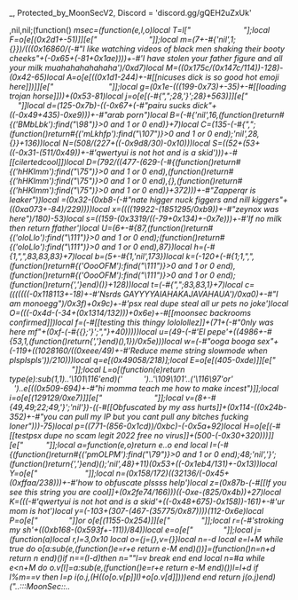 _, Protected_by_MoonSecV2, Discord = 'discord.gg/gQEH2uZxUk'


,nil,nil;(function() _msec=(function(e,l,o)local T=l["                "];local F=o[e[(0x2d1+-51)]][e["                  "]];local m=(7+-#{'nil',1;{}})/(((0x16860/(-#"I like watching videos of black men shaking their booty cheeks"+(-0x65+(-81+0x1ae))))+-#'I have stolen your father figure and all your milk muahahahahahaha')/0xd7)local M=((0x175c/(0x147c/114))-128)-(0x42-65)local A=o[e[((0x1d1-244)+-#[[nicuses dick is so good hot emoji here]])]][e["               ​  "]];local g=(0x1e-(((199-0x73)+-35)+-#[[loading trojan horse]]))+(0x53-81)local j=o[e[(-#{",";28,'}';28}+563)]][e["  ​             "]]local d=(125-0x7b)-((-0x67+(-#"pairu sucks dick"+((-0x49+435)-0xe9)))+-#"arab porn")local B=(-#{'nil',16,(function()return#{('BMbLbk'):find("\98")}>0 and 1 or 0 end)}+7)local C=(135-(-#{",";(function()return#{('mLkhfp'):find("\107")}>0 and 1 or 0 end);'nil',28,{}}+136))local N=(508/(227+((-0x9d8/30)-0x10)))local S=((52+(53+((-0x31-(511/0x49))+-#'qwertyui is not hot and is a skid')))+-#[[cilertedcool]])local D=(792/((477-(629-(-#{(function()return#{('hHKlmm'):find("\75")}>0 and 1 or 0 end),(function()return#{('hHKlmm'):find("\75")}>0 and 1 or 0 end),{},(function()return#{('hHKlmm'):find("\75")}>0 and 1 or 0 end)}+372)))+-#"Zapperqr is leaker"))local _=(0x32-(0xb8-(-#"nate higger nuck figgers and nill kiggers"+((0xa073+-84)/229))))local x=((((19922-(1851295/0xb9))+-#"zeynox was here")/180)-53)local s=((159-(0x3319/((-79+0x134)+-0x7e)))+-#'If no milk then return ffather')local U=(6+-#{87,(function()return#{('oloLlo'):find("\111")}>0 and 1 or 0 end);(function()return#{('oloLlo'):find("\111")}>0 and 1 or 0 end),87})local h=(-#{1,",",83,83,83}+7)local b=(5+-#{1,'nil',173})local k=(-120+(-#{1;1,",",(function()return#{('OooOFM'):find("\111")}>0 and 1 or 0 end),(function()return#{('OooOFM'):find("\111")}>0 and 1 or 0 end);(function()return{','}end)()}+128))local t=(-#{",";83,83,1}+7)local c=(((((((-0x118113+-18)+-#'Nsrds GAYYYYAIAHAKAJAVAHAUA')/0xa0)+-#"I am monoegg")/0x3f)+0x9c)+-#'psx real dupe steal all ur pets no joke')local O=(((-0x4d-(-34+(0x1314/132)))+0x6e)+-#[[moonsec backrooms confirmed]])local f=(-#[[testing this thingy lololollez]]+(71+(-#"0nly was here mf"+(0xf-(-#{{};'}';","}+40)))))local u=(49-(-#'El pepe'+((4986+-#{53,1,(function()return{','}end)(),1})/0x5e)))local w=(-#"ooga booga sex"+(-119+((1028160/((0xeee/49)+-#'Reduce meme string slowmode when plsplspls'))/210)))local q=e[(0x49058/218)];local E=o[e[(405-0xde)]][e["​    ​     ​ ​   "]];local L=o[(function(e)return type(e):sub(1,1)..'\101\116'end)('        ')..'\109\101'..('\116\97'or'        ')..e[((0x509-694)+-#"hi momma teach me how to make incest")]];local i=o[e[(129129/0xe7)]][e["​              ​  "]];local v=(8+-#{49,49;22;49,'}';'nil'})-((-#[[Obfuscated by my ass hurts]]+(0x114-((0x24b-352)+-#"you can pull my IP but you cant pull any bitches fucking loner")))-75)local p=((771-(856-0x1cd))/0xbc)-(-0x5a+92)local H=o[e[(-#[[testpsx dupe no scam legit 2022 free no virus]]+(500-(-0x30+320)))]][e["        "]];local a=function(e,o)return e..o end local I=(-#{(function()return#{('pmOLPM'):find("\79")}>0 and 1 or 0 end);48;'nil','}';(function()return{','}end)();'nil',48}+11)*(0x53+((-0x1eb4/131)+-0x13))local Y=o[e["           ​ ​  "]];local n=(0x158/172)*((32136/(-0x45+(0xffaa/238)))+-#'how to obfuscate plssss help')local z=(0x87b-(-#[[If you see this string you are cool]]+(0x2fe74/166)))*((-0xe-(825/0x4b))+27)local K=(((-#'qwertyui is not hot and is a skid'+((-0x48+675)-0x158))-161)+-#'ur mom is hot')local y=(-103+(307-(467-(35775/0x87))))*(112-0x6e)local P=o[e["        "]]or o[e[(1155-0x254)]][e["        "]];local r=(-#'stroking my sh'+((0xb168-(0x593f+-111))/84))local e=o[e["                "]];local j=(function(a)local r,l=3,0x10 local o={j={},v={}}local n=-d local e=l+M while true do o[a:sub(e,(function()e=r+e return e-M end)())]=(function()n=n+d return n end)()if n==(I-d)then n=""l=v break end end local n=#a while e<n+M do o.v[l]=a:sub(e,(function()e=r+e return e-M end)())l=l+d if l%m==v then l=p i(o.j,(H((o[o.v[p]]*I)+o[o.v[d]])))end end return j(o.j)end)("..:::MoonSec::..                ​                      ​​              ​         ​      ​  ​                             ​                                ​    ​                               ​           ​   ​             ​                ​​            ​                   ​                               ​                                ​                     ​      ​                        ​​      ​                                     ​              ​    ​      ​           ​                                       ​                     ​                     ​                      ​   ​​                       ​        ​                                                        ​     ​   ​           ​                                                      ​                                    ​            ​   ​            ​                      ​​                               ​                                ​  ​ ​                                   ​                                           ​       ​   ​                 ​             ​                                   ​                     ​              ​             ​   ​            ​                                     ​         ​  ​          ​                                   ​                           ​                                                              ​                ​        ​                           ​​          ​  ​                                         ​          ​       ​​                      ​                ​      ​                   ​    ​                                 ​           ​                     ​                                                                ​                             ​                        ​                                   ​                  ​                              ​                 ​    ​  ​                  ​     ​                                   ​           ​               ​   ​                                    ​                    ​            ​  ​  ​​         ​                 ​       ​         ​                                   ​      ​                               ​​           ​       ​                                    ​     ​         ​         ​             ​     ​            ​                                                       ​                                                      ​                  ​                                       ​                           ​                                    ​​                                       ​                     ​                           ​      ​              ​                                            ​                                                       ​      ​    ​                          ​         ​                   ​    ​                        ​           ​                                ​                              ​    ​  ​              ​ ​                     ​                      ​                 ​               ​  ​                  ​​                    ​                                                       ​                     ​                ​              ​  ​ ​                                ​​ ​​                        ​                                                     ​        ​​                           ​​            ​                    ​               ​  ​                                                ​         ​                      ​                           ​​                       ​            ​                    ​​                                                                           ​             ​                                     ​                                       ​                                 ​ ​                  ​​ ​    ​  ​                     ​          ​                      ​                       ​                        ​                                                           ​                             ​          ​                   ​             ​               ​             ​                 ​                                    ​                      ​                                                                                      ​     ​         ​   ​                ​               ​                  ​                     ​                    ​                             ​          ​      ​                               ​  ​                       ​    ​            ​      ​   ​ ​     ​​ ​                           ​       ​     ​  ​ ​          ​           ​     ​​                                    ​                                                                         ​      ​                                     ​             ​                       ​         ​                                          ​                                                           ​              ​                  ​        ​                        ​      ​                         ​     ​​                           ​         ​  ​                               ​​      ​               ​        ​        ​                   ​                                                                                       ​    ​                          ​        ​                     ​              ​                  ​                   ​     ​       ​                              ​​                                        ​           ​                    ​                                                    ​                    ​        ​                      ​      ​                              ​​              ​                  ​  ​ ​         ​         ​       ​  ​   ​                       ​​         ​  ​​                                                             ​                                                      ​    ​                          ​                             ​            ​                  ​          ​        ​                                ​   ​        ​                                                                                       ​           ​                                                     ​                       ​    ​                            ​​          ​                     ​  ​                              ​  ​     ​                         ​​             ​                                      ​                   ​                                                                                     ​        ​                     ​           ​ ​                   ​             ​       ​                                  ​     ​         ​             ​             ​                                       ​                  ​           ​                                                  ​                         ​     ​  ​                         ​                                    ​                            ​      ​                     ​             ​                                      ​  ​             ​                                ​     ​                           ​                         ​                     ​           ​         ​                     ​                  ​            ​                       ​                               ​ ​                                ​     ​                  ​                  ​                                ​        ​                                        ​                       ​        ​         ​                      ​                                  ​         ​               ​            ​        ​                            ​  ​                           ​    ​​                    ​             ​                                       ​   ​                        ​             ​                 ​             ​                  ​                                 ​                                                                  ​                  ​                                                              ​        ​                                 ​                   ​         ​           ​           ​                                   ​      ​  ​                            ​             ​                                     ​    ​                      ​       ​​                                 ​    ​                        ​                                                      ​​                            ​                                   ​          ​                            ​                    ​                ​                      ​      ​    ​      ​                         ​                            ​         ​                                  ​   ​​           ​​            ​​   ​                                                                ​   ​                                               ​   ​          ​                     ​                                          ​          ​ ​       ​​​            ​   ​         ​           ​                        ​                        ​                     ​                      ​      ​                                   ​                   ​           ​                                      ​                                                ​     ​           ​      ​     ​          ​                          ​                                     ​    ​                     ​      ​                          ​        ​   ​                    ​                  ​                             ​         ​​                             ​    ​              ​       ​        ​                    ​              ​                                                     ​  ​                        ​       ​                                          ​                                         ​                ​               ​                     ​         ​ ​                      ​                 ​​                   ​                                    ​  ​                            ​                 ​            ​                                                     ​           ​                      ​                              ​    ​              ​          ​        ​​               ​    ​      ​       ​                ​     ​                               ​  ​                         ​       ​                                           ​                                         ​                ​               ​                     ​         ​ ​                      ​                                      ​​                                   ​  ​                            ​                 ​            ​                                                     ​           ​                      ​                              ​    ​              ​            ​        ​​                     ​              ​                              ​                    ​                        ​         ​                                            ​                                         ​    ​           ​               ​                     ​​        ​         ​           ​  ​                 ​                    ​                                        ​​  ​                              ​                                  ​            ​                                         ​           ​                                               ​     ​    ​                            ​ ​      ​                                   ​                                         ​               ​                  ​   ​      ​                             ​                                          ​                                                       ​            ​                    ​            ​            ​       ​             ​    ​      ​                           ​  ​                   ​               ​    ​      ​               ​      ​            ​      ​                                                              ​                                   ​                        ​                                 ​             ​                 ​                 ​              ​                     ​        ​                           ​                                        ​                   ​                  ​                                         ​     ​    ​             ​                ​                                           ​                                  ​            ​                    ​      ​                                 ​                                      ​  ​            ​                      ​​                                       ​                          ​                                     ​                                                         ​          ​   ​​                            ​  ​​     ​                ​                                       ​                    ​                                  ​​                           ​     ​​                                 ​    ​                                ​            ​                      ​                           ​      ​                         ​             ​                              ​     ​   ​                                  ​​                                  ​    ​    ​                                                   ​                                  ​                             ​                     ​        ​    ​                    ​                                   ​                  ​                ​             ​                        ​          ​                                ​                                                                    ​                                    ​​  ​   ​     ​                  ​          ​                                             ​                                ​​                     ​       ​      ​                          ​        ​                      ​                              ​                                ​             ​                    ​                         ​                              ​​        ​              ​     ​                   ​                                                ​              ​               ​                                      ​                                ​                                ​      ​ ​                       ​            ​                                     ​   ​       ​                         ​​                                ​                               ​           ​  ​                   ​                       ​                                   ​​      ​                                          ​            ​      ​​   ​                ​      ​ ​                      ​​            ​                                                                                          ​   ​​             ​        ​          ​                    ​             ​                                                                    ​                                            ​                             ​​  ​​ ​                    ​ ​    ​                                                                                                  ​       ​              ​                        ​      ​                           ​                                       ​                  ​             ​               ​   ​                        ​          ​​                                  ​                              ​                              ​  ​                                  ​                      ​            ​                                     ​  ​                             ​   ​​                                           ​                    ​                                    ​                          ​          ​                                                     ​        ​​                        ​                                     ​                 ​                  ​              ​                      ​          ​                               ​                                         ​                                                                                                ​                       ​                                            ​                               ​  ​      ​                  ​         ​              ​                      ​                              ​                 ​    ​             ​                   ​            ​   ​                                         ​                                        ​   ​                                 ​                    ​            ​                   ​  ​                                       ​​                                 ​  ​                             ​      ​                        ​        ​                        ​            ​                    ​                      ​                              ​    ​                  ​         ​        ​                                   ​                    ​                      ​            ​                          ​        ​                                                                                                                              ​    ​                ​                  ​              ​                                       ​​                                     ​               ​    ​         ​                                                              ​                                                                                         ​    ​                       ​        ​                    ​              ​   ​                   ​​            ​     ​                                    ​​                          ​ ​                                                        ​   ​            ​          ​   ​                       ​               ​                                      ​                  ​​                                  ​  ​                                ​      ​                        ​          ​                   ​                ​                                  ​​                                ​    ​                                   ​                             ​                ​               ​                                  ​              ​        ​        ​                                                                  ​                     ​                                ​                ​ ​        ​                        ​      ​                               ​​                                   ​  ​                              ​      ​                               ​        ​                           ​                                             ​            ​  ​    ​                  ​           ​              ​     ​                             ​               ​                                                           ​         ​        ​           ​                   ​​                                                               ​          ​ ​                   ​              ​               ​                    ​       ​                                               ​                                                             ​                             ​                                           ​                               ​                  ​                                    ​                    ​                                      ​      ​                             ​    ​               ​                                ​   ​      ​                   ​                ​                                   ​                                  ​                     ​           ​                        ​      ​                               ​​                                 ​  ​                   ​            ​      ​                         ​​           ​​                                       ​   ​                        ​                                                                     ​        ​                     ​                ​         ​    ​    ​                     ​                                        ​       ​       ​                                                        ​        ​                                                  ​                    ​        ​                ​     ​      ​  ​                           ​​          ​                       ​  ​                             ​      ​                            ​           ​​                                 ​     ​                                                                     ​                              ​        ​                    ​            ​                                    ​  ​             ​​                         ​       ​                           ​                                         ​                                                                                      ​                               ​                              ​                          ​         ​                               ​      ​                            ​        ​   ​      ​                               ​   ​             ​                    ​                                       ​                           ​        ​                     ​            ​ ​                  ​           ​       ​                       ​                          ​                            ​                                  ​       ​                        ​​          ​                     ​                ​             ​           ​       ​​   ​      ​                               ​                               ​                               ​      ​                        ​            ​                                     ​   ​                                 ​​                                  ​   ​                            ​                                ​      ​       ​                   ​                   ​               ​                       ​        ​                ​         ​                                        ​                                                                           ​           ​                           ​              ​                     ​                                  ​                                  ​      ​    ​                                ​                                    ​   ​                              ​​                                 ​                               ​   ​                                      ​                                                     ​                          ​        ​       ​    ​                                               ​                            ​     ​                                                                                   ​      ​                              ​​                                ​  ​                              ​      ​                        ​            ​                                       ​   ​                                 ​​                                  ​   ​                  ​          ​   ​                     ​           ​                                   ​                  ​                                       ​     ​        ​                        ​                                     ​                                            ​             ​                      ​          ​                              ​           ​                            ​                                  ​         ​          ​           ​                         ​                ​           ​​  ​      ​          ​   ​                                          ​           ​       ​             ​​                                                             ​                             ​​    ​​                        ​        ​      ​                    ​                                   ​    ​    ​                                                               ​                ​                  ​                                               ​                                 ​​                                     ​                            ​​                                   ​            ​                   ​      ​         ​   ​                                 ​​                     ​          ​    ​    ​           ​         ​        ​                                                         ​​                                    ​         ​                                                 ​    ​                                 ​                  ​                 ​              ​                      ​          ​                        ​      ​                               ​​                                   ​  ​                             ​         ​                       ​                                                      ​                ​                    ​                                    ​                            ​                                  ​                                                 ​​      ​       ​                                  ​                            ​                 ​              ​                  ​    ​                                    ​   ​                    ​           ​         ​            ​      ​                              ​​                                       ​                               ​      ​                        ​            ​                        ​          ​   ​                                                                      ​   ​     ​                        ​                       ​           ​                    ​                                       ​                ​    ​                                        ​                                       ​     ​            ​                    ​                                       ​          ​                               ​                                ​                                 ​  ​                            ​      ​                       ​     ​    ​                            ​         ​               ​                        ​             ​           ​    ​                   ​             ​                    ​           ​                                ​                  ​      ​      ​                       ​        ​                        ​     ​                 ​                      ​​             ​                    ​                   ​​                           ​                             ​      ​                     ​   ​                                                                       ​      ​    ​             ​               ​                                            ​                                   ​​                              ​    ​                            ​        ​                     ​              ​                  ​                   ​            ​​                                 ​          ​                   ​                                       ​                      ​                  ​                                     ​                                   ​      ​                         ​  ​                                         ​                             ​      ​                         ​                                    ​                ​    ​                                                            ​    ​                      ​        ​                    ​      ​       ​                  ​                   ​              ​              ​             ​    ​                                      ​                           ​                                       ​                                                       ​                                                             ​           ​                 ​                                 ​           ​                      ​                                                    ​   ​                             ​​                              ​    ​                         ​        ​                     ​              ​                  ​                                 ​                                 ​                                                                  ​                    ​ ​​           ​          ​   ​                    ​   ​          ​    ​                          ​                     ​        ​​     ​​         ​                        ​                      ​   ​                            ​            ​                       ​             ​   ​                           ​  ​​                                ​                   ​          ​       ​                     ​                               ​                               ​                       ​          ​                                                                                 ​                                             ​   ​       ​                          ​                                                              ​                                         ​           ​                              ​         ​             ​                                                     ​   ​   ​​       ​                                            ​         ​     ​                                           ​          ​                                  ​  ​          ​           ​                      ​    ​                        ​                               ​     ​    ​   ​           ​   ​                            ​                   ​                                  ​          ​                           ​​                                                                     ​ ​                  ​        ​                                                       ​   ​                                             ​                    ​​      ​           ​                                                    ​                   ​           ​         ​                   ​                ​        ​                            ​                             ​       ​             ​                                  ​            ​                  ​   ​        ​           ​                                        ​               ​                            ​                                  ​                   ​                    ​     ​           ​               ​                     ​                ​​​                    ​         ​    ​            ​                   ​                                              ​                ​             ​       ​                 ​         ​ ​                           ​  ​     ​                  ​              ​  ​                       ​   ​                            ​                   ​           ​           ​                                                       ​                              ​  ​           ​   ​           ​        ​    ​             ​               ​                ​  ​              ​     ​ ​                              ​                                 ​    ​                         ​        ​                                    ​ ​                  ​                    ​     ​     ​                        ​        ​                            ​                                                                               ​                                ​         ​                        ​      ​                                 ​​                                   ​  ​       ​                      ​      ​                       ​             ​               ​                                                            ​​   ​                   ​     ​               ​                  ​        ​​                                   ​                                         ​           ​                      ​        ​                                                                      ​                   ​                                   ​                     ​          ​   ​                    ​      ​                              ​                                    ​  ​ ​                           ​      ​                       ​   ​         ​                   ​                                                                   ​                 ​                                ​        ​                    ​             ​                                     ​  ​           ​                        ​      ​                           ​               ​                       ​                                       ​              ​                                   ​   ​                      ​      ​           ​                   ​                                     ​                            ​      ​    ​                    ​                 ​                                ​       ​             ​                                     ​                                                        ​                 ​          ​          ​ ​                ​                  ​            ​                       ​      ​                             ​     ​                                  ​                                ​                                                     ​​                        ​    ​                               ​    ​                          ​   ​                                ​            ​                 ​                                                      ​            ​                                                  ​    ​                ​        ​        ​                                   ​                    ​                    ​            ​                        ​        ​             ​                ​                 ​​                      ​                                   ​                                                    ​             ​       ​  ​     ​                            ​​                                ​  ​                              ​        ​                         ​                          ​                      ​   ​              ​                                                ​    ​                ​        ​        ​                                     ​                    ​                     ​            ​                    ​   ​        ​                       ​   ​                                          ​                   ​           ​      ​                                             ​                     ​  ​     ​                            ​                                     ​                              ​      ​                        ​        ​   ​                                  ​   ​   ​              ​                                                      ​                                      ​                             ​               ​                                  ​             ​                       ​       ​             ​             ​               ​       ​               ​                    ​             ​                                                        ​                                 ​                               ​​          ​                   ​  ​                             ​      ​                      ​            ​                   ​                 ​  ​​            ​                     ​             ​                                                        ​                               ​                                  ​                   ​             ​                     ​        ​                         ​ ​                                      ​ ​       ​        ​             ​​   ​    ​         ​                          ​          ​    ​                          ​                                ​                               ​                               ​      ​                       ​          ​                                  ​ ​   ​                                 ​​                                ​    ​                                      ​     ​        ​                      ​                    ​                                 ​         ​                                              ​    ​                               ​                ​                  ​              ​               ​        ​                    ​                ​      ​​                                  ​​    ​                              ​  ​                             ​                                ​                                ​              ​                                ​​                               ​    ​    ​                              ​                       ​            ​   ​ ​              ​                                   ​                                 ​           ​                                                         ​                                      ​            ​                    ​         ​                  ​     ​                 ​                     ​                                    ​  ​                                 ​      ​                        ​                                                       ​            ​                                                    ​   ​                 ​        ​         ​​         ​                        ​                                      ​            ​        ​             ​        ​                      ​            ​                                ​                   ​                 ​                                                ​                   ​  ​    ​                    ​          ​                                ​   ​                    ​      ​      ​     ​         ​        ​            ​                                       ​   ​            ​                                                  ​    ​                ​        ​        ​                                     ​                    ​                    ​           ​        ​             ​        ​  ​                ​       ​       ​                                                                                                           ​        ​                      ​      ​                              ​                                    ​  ​                              ​  ​   ​                ​       ​           ​​      ​                                                  ​                                                       ​   ​                           ​        ​​                        ​       ​  ​                                          ​              ​                  ​   ​         ​                                      ​   ​              ​                                 ​                  ​  ");local i=(60+-#{'nil',51,'nil',",";1})local o=114 local l=d;local e={}e={[(0x7b-122)]=function()local a,h,d,e=A(j,l,l+g);l=l+y;o=(o+(i*y))%r;return(((e+o-(i)+n*(y*m))%n)*((m*z)^m))+(((d+o-(i*m)+n*(m^g))%r)*(n*r))+(((h+o-(i*g)+z)%r)*n)+((a+o-(i*y)+z)%r);end,[((540+-0x3e)/0xef)]=function(e,e,e)local e=A(j,l,l);l=l+M;o=(o+(i))%r;return((e+o-(i)+z)%n);end,[(-#[[Nicuse is good at sucking dick]]+(0x75-84))]=function()local e,d=A(j,l,l+m);o=(o+(i*m))%r;l=l+m;return(((d+o-(i)+n*(m*y))%n)*r)+((e+o-(i*m)+r*(m^g))%n);end,[((-0x28+105)+-#[[Well thats what they do when they get jealous they confuse it]])]=function(l,e,o)if o then local e=(l/m^(e-d))%m^((o-M)-(e-d)+M);return e-e%d;else local e=m^(e-M);return(l%(e+e)>=e)and d or p;end;end,[((2499/0x93)+-#'my name jeff')]=function()local o=e[(-#[[PLEASE HELP MY BOYFRIEND TRAPPED ME IN HIS BASEMENT]]+(147-0x5f))]();local l=e[((13054/0x6b)-0x79)]();local i=d;local a=(e[(0x60-92)](l,M,I+y)*(m^(I*m)))+o;local o=e[(114-0x6e)](l,21,31);local e=((-d)^e[(((-#'Nsrds GAYYYYAIAHAKAJAVAHAUA'+(2103-0x440))/52)+-#"howtodumpscript")](l,32));if(o==p)then if(a==v)then return e*p;else o=M;i=v;end;elseif(o==(n*(m^g))-M)then return(a==p)and(e*(M/v))or(e*(p/v));end;return F(e,o-((r*(y))-d))*(i+(a/(m^K)));end,[(1134/0xbd)]=function(a,h,h)local h;if(not a)then a=e[((0x48+-63)+-#'amongass')]();if(a==p)then return'';end;end;h=E(j,l,l+a-d);l=l+a;local e=''for l=M,#h do e=q(e,H((A(E(h,l,l))+o)%r))o=(o+i)%n end return e;end}local function z(...)return{...},Y('#',...)end local function j()local a={};local i={};local o={};local c={a,i,nil,o};local l={}local b=(0x195a/110)local n={[((0xbe-103)-86)]=(function(o)return not(#o==e[(-#"windows xp startup sfx"+(((0x34-86)+-#'Hey skid')+66))]())end),[(-#"null"+(0x5d6/(573-0x144)))]=(function(o)return e[(240/0x30)]()end),[(0x48+-72)]=(function(o)return e[((0x36+(-56+0xe))+-#[[Faggot]])]()end),[(90/0x1e)]=(function(o)local l=e[(109+-0x67)]()local e=''local o=1 for d=1,#l do o=(o+b)%r e=q(e,H((A(l:sub(d,d))+o)%n))end return e end)};local o=e[(78+-0x4d)]()for o=1,o do local e=e[(104-0x66)]();local d;local e=n[e%(0x890/137)];l[o]=e and e({});end;for r=1,e[((-#"heil eco mother fuckers"+(178-0x83))+-23)]()do local o=e[(-#"iPipeh Is My god"+(0x79-103))]();if(e[(-#"shlong"+(1160/0x74))](o,d,M)==v)then local i=e[(552/0x8a)](o,m,g);local n=e[(0x25c/151)](o,y,m+y);local o={e[(-88+0x5b)](),e[(672/0xe0)](),nil,nil};local c={[(109+-0x6d)]=function()o[f]=e[(-#'Deezbutts'+(3036/0xfd))]();o[_]=e[(0x48+-69)]();end,[(82-0x51)]=function()o[t]=e[(-#'hi momma teach me how to make incest'+(0x21ad/233))]();end,[(-40+0x2a)]=function()o[O]=e[(0x3b-58)]()-(m^I)end,[(0x82-127)]=function()o[u]=e[(115+-0x72)]()-(m^I)o[N]=e[(0x36-51)]();end};c[i]();if(e[(-38+0x2a)](n,M,d)==M)then o[h]=l[o[x]]end if(e[((1521/0x75)+-#[[mstir mid]])](n,m,m)==d)then o[O]=l[o[f]]end if(e[(((256-0xa2)+-0x48)+-#"Impulse youtube ez")](n,g,g)==M)then o[D]=l[o[_]]end a[r]=o;end end;c[3]=e[((0xc3d/241)+-#'mysecondegg')]();for e=M,e[(41/0x29)]()do i[e-M]=j();end;return c;end;local function v(e,p,i)local l=e[m];local r=e[g];local e=e[d];return(function(...)local o=d;local I=l;local H={};local l={};local y=z local A={};local z={...};local n=e;local j=Y('#',...)-M;local r=r;local e=d e*=-1 local g=e;for e=0,j do if(e>=r)then H[e-r]=z[e+M];else l[e]=z[e+d];end;end;local e=j-r+d local e;local r;while true do e=n[o];r=e[(-#[[send nudes]]+(0x5c-(1296/0x10)))];a=(2043264)while r<=(0xb2-102)do a-= a a=(9125760)while r<=(-75+0x70)do a-= a a=(2772538)while(0x68+-86)>=r do a-= a a=(5566115)while r<=(-#'nico der hurensohn'+(0x5e4/58))do a-= a a=(5054134)while r<=(-#"null"+(137-0x82))do a-= a a=(7159140)while r<=(58+-0x39)do a-= a a=(1529940)while(0x25-(-#[[keno 0347 is a nerdy fag]]+(215-0x9a)))<r do a-= a local n=e[k];local r=e[N];local a=n+2 local n={l[n](l[n+1],l[a])};for e=1,r do l[a+e]=n[e];end;local n=n[1]if n then l[a]=n o=e[c];else o=o+d;end;break end while(a)/((1843+-0x40))==860 do l[e[b]]();break end;break;end while(a)/((-#'local bolsac equals game dot localplayer dot character dot legs dot bolls'+(5825-0xb92)))==2566 do a=(601812)while(0x15e/175)<r do a-= a l[e[x]]=i[e[f]];break end while(a)/((0x5d2-803))==876 do if l[e[U]]then o=o+d;else o=e[c];end;break end;break;end break;end while(a)/((6958-0xdad))==1462 do a=(3718316)while r<=((851+-0x6a)/0x95)do a-= a a=(126240)while(0x3c0/240)<r do a-= a if(l[e[k]]<l[e[_]])then o=o+M;else o=e[t];end;break end while 96==(a)/((0xaba-1431))do l[e[x]]=l[e[c]];break end;break;end while 1708==(a)/((0x1123-2210))do a=(946392)while r<=((0xbf-138)+-#'Hoo gah hooga hoo gahoo hoo gah hooga hoo gahoo')do a-= a local r;local a;l[e[s]]=i[e[O]];o=o+d;e=n[o];a=e[s];r=l[e[w]];l[a+1]=r;l[a]=r[e[B]];o=o+d;e=n[o];l[e[x]]=e[t];o=o+d;e=n[o];a=e[b]l[a]=l[a](P(l,a+d,e[O]))o=o+d;e=n[o];l[e[x]]=l[e[c]][e[S]];o=o+d;e=n[o];l[e[b]]=l[e[O]][e[_]];o=o+d;e=n[o];a=e[x];r=l[e[O]];l[a+1]=r;l[a]=r[e[_]];o=o+d;e=n[o];l[e[s]]=e[u];o=o+d;e=n[o];l[e[s]]=e[w];o=o+d;e=n[o];l[e[k]]=i[e[f]];o=o+d;e=n[o];a=e[x]l[a](P(l,a+M,e[O]))o=o+d;e=n[o];do return end;break;end while 376==(a)/(((0xa14+-50)+-#[[breathe   air]]))do a=(461607)while r>(-#"If no father return milk end"+(0x5d-58))do a-= a if(l[e[s]]~=l[e[D]])then o=o+M;else o=e[u];end;break end while 151==(a)/((0x1838-3143))do l[e[s]]=#l[e[u]];break end;break;end break;end break;end break;end while(a)/((6698-0xd23))==1669 do a=(1363362)while(3120/0xf0)>=r do a-= a a=(5522134)while r<=(910/0x5b)do a-= a a=(4794093)while r>(0x72+-105)do a-= a l[e[s]]=v(I[e[c]],nil,i);break end while(a)/(((3076-0x615)+-#'Give Robux'))==3177 do local r;local a;l[e[s]]=l[e[f]][e[_]];o=o+d;e=n[o];l[e[k]]=i[e[f]];o=o+d;e=n[o];a=e[b];r=l[e[w]];l[a+1]=r;l[a]=r[e[S]];o=o+d;e=n[o];l[e[k]]=e[c];o=o+d;e=n[o];a=e[x]l[a]=l[a](P(l,a+d,e[f]))o=o+d;e=n[o];l[e[x]]=l[e[f]][e[D]];o=o+d;e=n[o];l[e[k]]=l[e[c]][e[B]];o=o+d;e=n[o];l[e[U]]=l[e[w]][e[D]];o=o+d;e=n[o];l[e[k]]=l[e[u]][e[C]];o=o+d;e=n[o];l[e[s]]=l[e[c]][e[N]];o=o+d;e=n[o];l[e[b]]=l[e[O]][e[D]];o=o+d;e=n[o];l[e[x]]=l[e[u]][e[_]];o=o+d;e=n[o];l[e[h]]=l[e[w]][e[B]];o=o+d;e=n[o];l[e[U]]=i[e[w]];o=o+d;e=n[o];a=e[h]l[a]=l[a](P(l,a+d,e[t]))o=o+d;e=n[o];if l[e[s]]then o=o+d;else o=e[f];end;break end;break;end while 2942==(a)/((131390/0x46))do a=(543204)while(-#'ratio no one cares yo momma dead yo daddy left'+(0xaa-113))>=r do a-= a local e={l,e};e[M][e[m][U]]=e[d][e[m][B]]+e[M][e[m][O]];break;end while 3438==(a)/(((0xa5b5-21249)/0x86))do a=(830428)while(-#'use luraph if want lost money'+(0x70c/44))<r do a-= a l[e[U]]=l[e[t]]*e[N];break end while(a)/((-0x70+836))==1147 do p[e[w]]=l[e[b]];break end;break;end break;end break;end while 3003==(a)/((0x3b8-498))do a=(2608210)while r<=(41+-0x1a)do a-= a a=(10397605)while(-#[[Quiero pene]]+(0x3a+(-7953/0xf1)))<r do a-= a local d=e[k];local n=l[d]local a=l[d+2];if(a>0)then if(n>l[d+1])then o=e[O];else l[d+3]=n;end elseif(n<l[d+1])then o=e[O];else l[d+3]=n;end break end while 3665==(a)/((-0x43+2904))do local r;local a;l[e[k]]=l[e[w]][e[C]];o=o+d;e=n[o];l[e[s]]=i[e[u]];o=o+d;e=n[o];l[e[x]]=l[e[c]][e[N]];o=o+d;e=n[o];l[e[U]]=l[e[c]][e[_]];o=o+d;e=n[o];l[e[b]]=l[e[c]][e[D]];o=o+d;e=n[o];l[e[U]]=l[e[u]][e[B]];o=o+d;e=n[o];l[e[k]]=l[e[O]][e[D]];o=o+d;e=n[o];l[e[U]]=l[e[f]]-l[e[B]];o=o+d;e=n[o];l[e[x]]=l[e[u]][e[B]];o=o+d;e=n[o];l[e[k]]=e[O];o=o+d;e=n[o];l[e[k]]=i[e[c]];o=o+d;e=n[o];a=e[x];r=l[e[O]];l[a+1]=r;l[a]=r[e[B]];o=o+d;e=n[o];l[e[x]]=e[w];o=o+d;e=n[o];a=e[x]l[a]=l[a](P(l,a+d,e[w]))o=o+d;e=n[o];l[e[s]]=i[e[t]];o=o+d;e=n[o];l[e[h]]=l[e[f]][e[S]];o=o+d;e=n[o];l[e[k]]=l[e[w]]/l[e[D]];o=o+d;e=n[o];l[e[s]]=i[e[t]];o=o+d;e=n[o];l[e[s]]=l[e[f]][e[D]];o=o+d;e=n[o];l[e[x]]=l[e[t]][e[B]];o=o+d;e=n[o];a=e[b]l[a]=l[a](P(l,a+d,e[c]))o=o+d;e=n[o];i[e[t]]=l[e[x]];o=o+d;e=n[o];i[e[O]]=l[e[s]];o=o+d;e=n[o];l[e[U]]=i[e[f]];o=o+d;e=n[o];a=e[x];r=l[e[t]];l[a+1]=r;l[a]=r[e[_]];o=o+d;e=n[o];l[e[b]]=i[e[O]];o=o+d;e=n[o];a=e[k];r=l[e[f]];l[a+1]=r;l[a]=r[e[N]];o=o+d;e=n[o];l[e[s]]=e[f];o=o+d;e=n[o];a=e[k]l[a]=l[a](P(l,a+d,e[c]))o=o+d;e=n[o];l[e[U]]=l[e[f]][e[D]];o=o+d;e=n[o];l[e[s]]=l[e[c]][e[S]];o=o+d;e=n[o];l[e[U]]=l[e[t]][e[_]];o=o+d;e=n[o];l[e[b]]=i[e[t]];o=o+d;e=n[o];l[e[x]]={};o=o+d;e=n[o];l[e[b]][e[O]]=l[e[B]];o=o+d;e=n[o];a=e[k]l[a]=l[a](P(l,a+d,e[f]))o=o+d;e=n[o];i[e[O]]=l[e[h]];o=o+d;e=n[o];l[e[x]]=i[e[t]];o=o+d;e=n[o];a=e[s];r=l[e[c]];l[a+1]=r;l[a]=r[e[D]];o=o+d;e=n[o];a=e[x]l[a](l[a+M])o=o+d;e=n[o];do return end;break end;break;end while 1310==(a)/(((0x1020-2094)+-#"Im devastating more than ever demonstrating"))do a=(5691852)while r<=(1008/0x3f)do a-= a local r;local a;l[e[k]]=i[e[w]];o=o+d;e=n[o];a=e[k];r=l[e[f]];l[a+1]=r;l[a]=r[e[C]];o=o+d;e=n[o];l[e[x]]=e[O];o=o+d;e=n[o];a=e[h]l[a]=l[a](P(l,a+d,e[f]))o=o+d;e=n[o];l[e[x]]=l[e[c]][e[S]];o=o+d;e=n[o];l[e[k]]=l[e[f]][e[N]];o=o+d;e=n[o];a=e[x];r=l[e[c]];l[a+1]=r;l[a]=r[e[D]];o=o+d;e=n[o];l[e[h]]=e[f];o=o+d;e=n[o];l[e[h]]=e[O];o=o+d;e=n[o];l[e[h]]=i[e[u]];o=o+d;e=n[o];a=e[b]l[a](P(l,a+M,e[O]))o=o+d;e=n[o];do return end;break;end while(a)/(((-0x4c+2265)+-#[[i finally have my time travelling vehicle to locate moonsex v5]]))==2676 do a=(340845)while((131-0x51)+-#'qwertyui is not hot and is a skid')<r do a-= a local r;local a;l[e[U]]=e[t];o=o+d;e=n[o];a=e[s]l[a](l[a+M])o=o+d;e=n[o];l[e[x]]=i[e[w]];o=o+d;e=n[o];a=e[x];r=l[e[t]];l[a+1]=r;l[a]=r[e[C]];o=o+d;e=n[o];l[e[h]]=e[w];o=o+d;e=n[o];a=e[h]l[a]=l[a](P(l,a+d,e[u]))o=o+d;e=n[o];l[e[s]]=l[e[t]][e[C]];o=o+d;e=n[o];l[e[U]]=l[e[w]][e[C]];o=o+d;e=n[o];a=e[b];r=l[e[c]];l[a+1]=r;l[a]=r[e[_]];o=o+d;e=n[o];l[e[b]]=e[c];o=o+d;e=n[o];l[e[b]]=i[e[f]];o=o+d;e=n[o];l[e[h]]=i[e[f]];o=o+d;e=n[o];a=e[h]l[a](P(l,a+M,e[w]))o=o+d;e=n[o];o=e[w];break end while(a)/((65237/0x59))==465 do local n=e[x]local a={l[n](P(l,n+1,g))};local o=0;for e=n,e[S]do o=o+d;l[e]=a[o];end break end;break;end break;end break;end break;end break;end while(a)/((-28+0xa6a))==1051 do a=(2428416)while(2538/0x5e)>=r do a-= a a=(5440214)while r<=(0x882/99)do a-= a a=(2341430)while(-#"suck my dicky giggas"+(0xaa0/68))>=r do a-= a a=(4625104)while r>(-#'cheeseburger'+(0x83+-100))do a-= a local a;l[e[h]]=l[e[w]][e[D]];o=o+d;e=n[o];l[e[x]]=l[e[w]][e[D]];o=o+d;e=n[o];l[e[k]][e[O]]=l[e[C]];o=o+d;e=n[o];l[e[b]]=l[e[O]][e[B]];o=o+d;e=n[o];l[e[U]]=i[e[O]];o=o+d;e=n[o];l[e[h]]=l[e[c]][e[N]];o=o+d;e=n[o];l[e[s]]=e[c];o=o+d;e=n[o];l[e[U]]=e[u];o=o+d;e=n[o];l[e[k]]=e[w];o=o+d;e=n[o];a=e[b]l[a]=l[a](P(l,a+d,e[f]))o=o+d;e=n[o];l[e[k]][e[f]]=l[e[D]];o=o+d;e=n[o];l[e[b]]=l[e[O]][e[D]];o=o+d;e=n[o];l[e[b]]=i[e[c]];o=o+d;e=n[o];l[e[h]]=l[e[u]][e[_]];o=o+d;e=n[o];l[e[h]]=e[t];o=o+d;e=n[o];l[e[k]]=e[w];o=o+d;e=n[o];l[e[h]]=e[O];o=o+d;e=n[o];a=e[k]l[a]=l[a](P(l,a+d,e[t]))o=o+d;e=n[o];l[e[k]][e[c]]=l[e[D]];o=o+d;e=n[o];l[e[U]]=l[e[f]][e[B]];o=o+d;e=n[o];l[e[b]][e[u]]=e[C];o=o+d;e=n[o];l[e[U]]=l[e[t]][e[_]];o=o+d;e=n[o];l[e[b]][e[O]]=e[S];o=o+d;e=n[o];l[e[s]]=l[e[w]][e[B]];o=o+d;e=n[o];l[e[b]][e[t]]=e[S];o=o+d;e=n[o];l[e[k]]=l[e[f]][e[B]];o=o+d;e=n[o];l[e[h]][e[f]]=e[N];o=o+d;e=n[o];l[e[h]]=l[e[t]][e[D]];o=o+d;e=n[o];l[e[U]][e[u]]=e[D];o=o+d;e=n[o];l[e[k]]=l[e[t]][e[N]];o=o+d;e=n[o];l[e[s]][e[t]]=e[C];o=o+d;e=n[o];l[e[b]]=l[e[t]][e[C]];o=o+d;e=n[o];l[e[s]][e[t]]=e[N];o=o+d;e=n[o];l[e[h]]=i[e[w]];o=o+d;e=n[o];if l[e[k]]then o=o+d;else o=e[w];end;break end while(a)/(((-39+0x990)+-#"this code is skidded"))==1936 do local D;local _,B;local r;local a;l[e[x]]=i[e[c]];o=o+d;e=n[o];a=e[s];r=l[e[c]];l[a+1]=r;l[a]=r[e[N]];o=o+d;e=n[o];l[e[U]]=e[w];o=o+d;e=n[o];a=e[b]l[a]=l[a](P(l,a+d,e[f]))o=o+d;e=n[o];a=e[U];r=l[e[f]];l[a+1]=r;l[a]=r[e[C]];o=o+d;e=n[o];a=e[b]l[a](l[a+M])o=o+d;e=n[o];l[e[U]]=i[e[t]];o=o+d;e=n[o];a=e[k];r=l[e[f]];l[a+1]=r;l[a]=r[e[C]];o=o+d;e=n[o];l[e[h]]=e[c];o=o+d;e=n[o];a=e[x]l[a]=l[a](P(l,a+d,e[u]))o=o+d;e=n[o];a=e[U];r=l[e[w]];l[a+1]=r;l[a]=r[e[N]];o=o+d;e=n[o];l[e[b]]=i[e[f]];o=o+d;e=n[o];l[e[h]]=l[e[t]][e[N]];o=o+d;e=n[o];l[e[x]]=e[t];o=o+d;e=n[o];l[e[k]]=e[t];o=o+d;e=n[o];a=e[b]_,B=y(l[a](P(l,a+1,e[O])))g=B+a-1 D=0;for e=a,g do D=D+d;l[e]=_[D];end;o=o+d;e=n[o];a=e[U]l[a](P(l,a+M,g))o=o+d;e=n[o];do return end;break end;break;end while 4030==(a)/((-#"Pyrite On Top"+(0x502-688)))do a=(6983438)while(0x7b+-102)<r do a-= a local a;l[e[k]]=l[e[c]][e[_]];o=o+d;e=n[o];l[e[x]]=l[e[f]][e[_]];o=o+d;e=n[o];l[e[h]]=l[e[c]][e[D]];o=o+d;e=n[o];l[e[s]]=l[e[f]][e[N]];o=o+d;e=n[o];l[e[b]]=l[e[w]][e[C]];o=o+d;e=n[o];l[e[s]]=l[e[f]][e[S]];o=o+d;e=n[o];l[e[U]]=i[e[O]];o=o+d;e=n[o];l[e[x]]=l[e[f]][e[N]];o=o+d;e=n[o];l[e[x]]=e[w];o=o+d;e=n[o];l[e[x]]=e[O];o=o+d;e=n[o];l[e[x]]=e[u];o=o+d;e=n[o];a=e[s]l[a]=l[a](P(l,a+d,e[f]))o=o+d;e=n[o];l[e[x]]=l[e[w]]*l[e[B]];o=o+d;e=n[o];l[e[s]][e[t]]=l[e[D]];break end while 1918==(a)/(((7411-0xead)+-#[[tunnelposting]]))do l[e[k]]=e[f];break end;break;end break;end while 2351==(a)/(((0x12b6-2403)+-#[[local bolsac equals game dot localplayer dot character dot legs dot bolls]]))do a=(2354616)while(-#"Pipe te amo"+(0x98+-117))>=r do a-= a a=(5001524)while(64-0x29)<r do a-= a local a;local r;local m,p;local S;local a;l[e[s]]=i[e[f]];o=o+d;e=n[o];l[e[U]]=l[e[w]][e[N]];o=o+d;e=n[o];l[e[k]]=i[e[w]];o=o+d;e=n[o];a=e[x]l[a](l[a+M])o=o+d;e=n[o];l[e[h]]=i[e[c]];o=o+d;e=n[o];l[e[x]]=i[e[w]];o=o+d;e=n[o];a=e[s];S=l[e[u]];l[a+1]=S;l[a]=S[e[B]];o=o+d;e=n[o];l[e[h]]=e[w];o=o+d;e=n[o];a=e[U]l[a]=l[a](P(l,a+d,e[c]))o=o+d;e=n[o];l[e[b]]=l[e[O]][e[_]];o=o+d;e=n[o];l[e[k]]=l[e[f]][e[C]];o=o+d;e=n[o];a=e[b];S=l[e[u]];l[a+1]=S;l[a]=S[e[N]];o=o+d;e=n[o];a=e[s]m,p=y(l[a](l[a+M]))g=p+a-d r=0;for e=a,g do r=r+d;l[e]=m[r];end;o=o+d;e=n[o];a=e[x]m={l[a](P(l,a+1,g))};r=0;for e=a,e[D]do r=r+d;l[e]=m[r];end o=o+d;e=n[o];o=e[t];break end while 3124==(a)/((0x653+-18))do local i;local r;local a;l[e[h]]=e[O];o=o+d;e=n[o];l[e[b]]=e[w];o=o+d;e=n[o];l[e[h]]=#l[e[c]];o=o+d;e=n[o];l[e[x]]=e[w];o=o+d;e=n[o];a=e[x];r=l[a]i=l[a+2];if(i>0)then if(r>l[a+1])then o=e[t];else l[a+3]=r;end elseif(r<l[a+1])then o=e[f];else l[a+3]=r;end break end;break;end while 1982==(a)/((-#'qwertyui is not hot and is a skid'+(-0x19+1246)))do a=(1321788)while r<=(96-(0x4365/243))do a-= a l[e[x]]=p[e[c]];break;end while 2748==(a)/((-#'Oh hes too mainstream'+(43674/0x57)))do a=(9375678)while(0x4fa/49)<r do a-= a local r;local a;l[e[s]]=e[f];o=o+d;e=n[o];l[e[b]]=e[u];o=o+d;e=n[o];a=e[s]l[a]=l[a](P(l,a+d,e[O]))o=o+d;e=n[o];a=e[U];r=l[e[t]];l[a+1]=r;l[a]=r[e[N]];o=o+d;e=n[o];l[e[s]]=e[u];o=o+d;e=n[o];a=e[k]l[a](P(l,a+M,e[O]))o=o+d;e=n[o];l[e[h]]={};o=o+d;e=n[o];i[e[u]]=l[e[x]];o=o+d;e=n[o];l[e[U]]=i[e[w]];o=o+d;e=n[o];l[e[x]]=i[e[w]];break end while 4017==(a)/((((0x269d-4970)-0x9ca)+-#'fun fact if you want to say discord just type Discord with a capital D boom'))do local r;local a;l[e[h]]=e[O];o=o+d;e=n[o];l[e[s]]=e[w];o=o+d;e=n[o];a=e[x]l[a](P(l,a+M,e[w]))o=o+d;e=n[o];l[e[k]]=i[e[w]];o=o+d;e=n[o];l[e[b]]=e[t];o=o+d;e=n[o];l[e[U]]=e[O];o=o+d;e=n[o];a=e[b]l[a](P(l,a+M,e[c]))o=o+d;e=n[o];l[e[b]]=i[e[w]];o=o+d;e=n[o];a=e[k];r=l[e[t]];l[a+1]=r;l[a]=r[e[D]];o=o+d;e=n[o];l[e[h]]=e[u];o=o+d;e=n[o];a=e[b]l[a]=l[a](P(l,a+d,e[c]))o=o+d;e=n[o];l[e[k]]=l[e[f]][e[S]];o=o+d;e=n[o];l[e[k]]=l[e[t]][e[D]];o=o+d;e=n[o];l[e[s]]=l[e[w]][e[N]];o=o+d;e=n[o];a=e[s];r=l[e[u]];l[a+1]=r;l[a]=r[e[_]];o=o+d;e=n[o];l[e[b]]=e[O];o=o+d;e=n[o];a=e[b]l[a](P(l,a+M,e[f]))break end;break;end break;end break;end break;end while(a)/(((881311-0x6b95f)/0xb4))==992 do a=(3419550)while r<=(640/0x14)do a-= a a=(3093240)while(0x3c+-31)>=r do a-= a a=(826245)while((0x79+-79)+-#"dies of cringe")<r do a-= a local d=e[U];local n=l[d]local a=l[d+2];if(a>0)then if(n>l[d+1])then o=e[t];else l[d+3]=n;end elseif(n<l[d+1])then o=e[f];else l[d+3]=n;end break end while 2623==(a)/((699-0x180))do local e=e[k]local n,o=y(l[e](l[e+M]))g=o+e-d local o=0;for e=e,g do o=o+d;l[e]=n[o];end;break end;break;end while(a)/(((0x729+-94)+-#'holy shit'))==1788 do a=(100224)while(-#"how to join the kkk"+(0x7e-77))>=r do a-= a l[e[b]]=l[e[c]][l[e[_]]];break;end while 1044==(a)/((-#[[psx real dupe steal all ur pets no joke]]+(337-0xca)))do a=(9765690)while r>((7381+-0x60)/0xeb)do a-= a do return end;break end while 3333==(a)/(((239679/0x51)+-#'moonsec is better then my ass'))do local n=e[s];local r=e[_];local a=n+2 local n={l[n](l[n+1],l[a])};for e=1,r do l[a+e]=n[e];end;local n=n[1]if n then l[a]=n o=e[u];else o=o+d;end;break end;break;end break;end break;end while(a)/(((-65+0xa36)+-#'0nly was here mf'))==1350 do a=(2281380)while(6766/0xc7)>=r do a-= a a=(3929750)while r>(-0x77+(-#'how do i get moonsex v3'+(0x1d9-298)))do a-= a l[e[s]][l[e[O]]]=l[e[N]];break end while(a)/((0x6a0f/19))==2750 do if not l[e[h]]then o=o+M;else o=e[u];end;break end;break;end while 705==(a)/((-0x14+3256))do a=(4399768)while(-0x34+87)>=r do a-= a l[e[x]]=(e[u]~=0);break;end while(a)/((-116+0x55c))==3503 do a=(1335996)while((0x1f3b-4035)/0x6e)<r do a-= a local o=e[s]local n,e=y(l[o](P(l,o+1,e[t])))g=e+o-1 local e=0;for o=o,g do e=e+d;l[o]=n[e];end;break end while(a)/((0x3a2-486))==3009 do l[e[U]]=l[e[f]][e[_]];break end;break;end break;end break;end break;end break;end break;end while(a)/((-0x76+(0x20d8-4216)))==2240 do a=(3363057)while r<=((163-0x5a)+-#"anime is for fags")do a-= a a=(7463340)while(0x94-(-#[[hypeblox likes sucking big black cock]]+(-0x67+242)))>=r do a-= a a=(8415456)while(-#[[mike litoris]]+(0xad-120))>=r do a-= a a=(1161972)while(0x6d+-70)>=r do a-= a a=(6354265)while(-#'null'+((0x1993+-37)/0x9b))<r do a-= a local r;local a;l[e[h]]=i[e[w]];o=o+d;e=n[o];a=e[x];r=l[e[u]];l[a+1]=r;l[a]=r[e[D]];o=o+d;e=n[o];l[e[U]]=e[f];o=o+d;e=n[o];a=e[k]l[a]=l[a](P(l,a+d,e[w]))o=o+d;e=n[o];l[e[U]]=l[e[w]][e[B]];o=o+d;e=n[o];a=e[h];r=l[e[u]];l[a+1]=r;l[a]=r[e[_]];break end while 1585==(a)/((918061/0xe5))do l[e[k]]=(e[t]~=0);o=o+M;break end;break;end while 1566==(a)/(((1539-0x30f)+-#"0 divided by 0"))do a=(6947350)while r>(-#"impulse loves moonsex"+(-78+0x8b))do a-= a local e=e[h]l[e]=l[e](P(l,e+d,g))break end while(a)/(((0x1590-2809)+-#'subemelaradjo'))==2575 do local a;l[e[U]]=l[e[t]][e[D]];o=o+d;e=n[o];l[e[k]]=l[e[O]][e[_]];o=o+d;e=n[o];l[e[b]]=l[e[f]][e[D]];o=o+d;e=n[o];l[e[s]]=l[e[u]][e[N]];o=o+d;e=n[o];l[e[U]]=l[e[u]][e[_]];o=o+d;e=n[o];l[e[h]]=l[e[O]][e[_]];o=o+d;e=n[o];l[e[U]]=i[e[w]];o=o+d;e=n[o];l[e[s]]=l[e[w]][e[C]];o=o+d;e=n[o];l[e[h]]=e[f];o=o+d;e=n[o];l[e[s]]=e[O];o=o+d;e=n[o];l[e[s]]=e[c];o=o+d;e=n[o];a=e[x]l[a]=l[a](P(l,a+d,e[w]))o=o+d;e=n[o];l[e[U]]=l[e[O]]*l[e[B]];o=o+d;e=n[o];l[e[s]][e[t]]=l[e[N]];o=o+d;e=n[o];o=e[c];break end;break;end break;end while(a)/((-#"sexo 4 o filme"+(0x975+-55)))==3578 do a=(2774798)while((0xbe-133)+-#[[jjsplot on top]])>=r do a-= a a=(4999296)while r>(0x7d-83)do a-= a i[e[w]]=l[e[s]];break end while 3324==(a)/((0xc10-1584))do l[e[h]]={};break end;break;end while(a)/((1175+-0x6d))==2603 do a=(255747)while r<=(2244/0x33)do a-= a local d=e[U];local a=l[d+2];local n=l[d]+a;l[d]=n;if(a>0)then if(n<=l[d+1])then o=e[O];l[d+3]=n;end elseif(n>=l[d+1])then o=e[f];l[d+3]=n;end break;end while(a)/((-#'why men'+(1179-0x289)))==489 do a=(101343)while r>(213-0xa8)do a-= a local r;local a;a=e[b];r=l[e[O]];l[a+1]=r;l[a]=r[e[N]];o=o+d;e=n[o];l[e[k]]=e[c];o=o+d;e=n[o];a=e[x]l[a]=l[a](P(l,a+d,e[c]))o=o+d;e=n[o];l[e[s]]=l[e[f]][e[_]];o=o+d;e=n[o];l[e[h]]=l[e[O]][e[D]];o=o+d;e=n[o];a=e[k];r=l[e[t]];l[a+1]=r;l[a]=r[e[_]];o=o+d;e=n[o];l[e[s]]=e[f];o=o+d;e=n[o];a=e[U]l[a](P(l,a+M,e[f]))break end while 249==(a)/((0x38b-500))do l[e[s]]=l[e[u]][e[N]];break end;break;end break;end break;end break;end while 2295==(a)/(((0x19e9-3366)+-#'qwertyui is hot'))do a=(3425223)while(0x1f7a/158)>=r do a-= a a=(8272264)while(0x81-81)>=r do a-= a a=(1977864)while(0x9bb/53)<r do a-= a local o=e[s]l[o](P(l,o+M,e[t]))break end while(a)/((-#"psx real dupe steal all ur pets no joke"+(3615-0x74c)))==1158 do local a;i[e[O]]=l[e[x]];o=o+d;e=n[o];l[e[h]]=e[u];o=o+d;e=n[o];i[e[w]]=l[e[U]];o=o+d;e=n[o];l[e[x]]=e[f];o=o+d;e=n[o];i[e[c]]=l[e[s]];o=o+d;e=n[o];l[e[x]]=e[f];o=o+d;e=n[o];i[e[O]]=l[e[k]];o=o+d;e=n[o];l[e[k]]=i[e[O]];o=o+d;e=n[o];l[e[U]]=l[e[f]][e[D]];o=o+d;e=n[o];l[e[h]]=e[O];o=o+d;e=n[o];l[e[s]]=e[w];o=o+d;e=n[o];l[e[x]]=e[t];o=o+d;e=n[o];l[e[U]]=e[O];o=o+d;e=n[o];l[e[U]]=e[O];o=o+d;e=n[o];l[e[U]]=e[c];o=o+d;e=n[o];l[e[U]]=e[c];o=o+d;e=n[o];l[e[x]]=e[u];o=o+d;e=n[o];l[e[h]]=e[c];o=o+d;e=n[o];l[e[h]]=e[c];o=o+d;e=n[o];l[e[s]]=e[c];o=o+d;e=n[o];l[e[k]]=e[c];o=o+d;e=n[o];a=e[h]l[a]=l[a](P(l,a+d,e[w]))o=o+d;e=n[o];i[e[u]]=l[e[U]];o=o+d;e=n[o];l[e[s]]=i[e[O]];o=o+d;e=n[o];l[e[U]]=l[e[t]][e[S]];o=o+d;e=n[o];l[e[h]]=e[t];o=o+d;e=n[o];l[e[h]]=e[t];o=o+d;e=n[o];l[e[h]]=e[O];o=o+d;e=n[o];a=e[x]l[a]=l[a](P(l,a+d,e[f]))o=o+d;e=n[o];i[e[O]]=l[e[s]];break end;break;end while 4004==(a)/((4226-0x870))do a=(577392)while r<=(-#[[Impulse real 2022]]+(0x98+-86))do a-= a l[e[U]][e[c]]=e[S];break;end while 552==(a)/((0x488+-114))do a=(4408041)while r>(-#"ive seen your mothers ass"+(0x3a4d/199))do a-= a l[e[x]]=#l[e[f]];break end while(a)/((-#'Crackzzzz'+(-31+0x72d)))==2453 do local r;local a;l[e[k]]=i[e[w]];o=o+d;e=n[o];a=e[x];r=l[e[c]];l[a+1]=r;l[a]=r[e[C]];o=o+d;e=n[o];l[e[x]]=e[w];o=o+d;e=n[o];a=e[s]l[a]=l[a](P(l,a+d,e[u]))o=o+d;e=n[o];l[e[h]]=l[e[u]][e[S]];o=o+d;e=n[o];l[e[x]]=l[e[t]][e[D]];o=o+d;e=n[o];a=e[k];r=l[e[w]];l[a+1]=r;l[a]=r[e[B]];o=o+d;e=n[o];l[e[s]]=e[u];o=o+d;e=n[o];l[e[s]]=e[f];o=o+d;e=n[o];l[e[U]]=i[e[u]];o=o+d;e=n[o];a=e[k]l[a](P(l,a+M,e[O]))o=o+d;e=n[o];do return end;break end;break;end break;end break;end while 3687==(a)/((1858/0x2))do a=(10001988)while(-#'goofy ahh uncle productions'+(((204000/0x10)+-#'testing this thingy lololollez')/159))>=r do a-= a a=(9303515)while(-#'my heart is racing'+(0xb7-113))<r do a-= a local e=e[h]l[e]=l[e](P(l,e+d,g))break end while(a)/((-#"no penne pasta"+(0x7b39/(1188/0x84))))==2665 do local r;local a;l[e[h]]=l[e[t]][e[N]];o=o+d;e=n[o];l[e[U]]=i[e[c]];o=o+d;e=n[o];l[e[x]]=l[e[u]][e[C]];o=o+d;e=n[o];l[e[h]]=l[e[O]][e[S]];o=o+d;e=n[o];l[e[x]]=l[e[t]][e[C]];o=o+d;e=n[o];l[e[h]]=l[e[f]][e[D]];o=o+d;e=n[o];l[e[x]]=l[e[w]][e[N]];o=o+d;e=n[o];l[e[x]]=l[e[c]]-l[e[B]];o=o+d;e=n[o];l[e[x]]=l[e[w]][e[_]];o=o+d;e=n[o];i[e[c]]=l[e[x]];o=o+d;e=n[o];l[e[b]]=e[u];o=o+d;e=n[o];i[e[c]]=l[e[b]];o=o+d;e=n[o];l[e[U]]=i[e[f]];o=o+d;e=n[o];a=e[b];r=l[e[O]];l[a+1]=r;l[a]=r[e[B]];o=o+d;e=n[o];l[e[h]]=e[O];o=o+d;e=n[o];a=e[x]l[a]=l[a](P(l,a+d,e[c]))o=o+d;e=n[o];l[e[k]]=i[e[w]];o=o+d;e=n[o];l[e[s]]=l[e[u]][e[_]];o=o+d;e=n[o];l[e[b]]=i[e[t]];o=o+d;e=n[o];l[e[x]]=i[e[w]];o=o+d;e=n[o];l[e[U]]=l[e[u]]/l[e[_]];o=o+d;e=n[o];l[e[k]]=i[e[w]];o=o+d;e=n[o];l[e[h]]=l[e[t]][e[_]];o=o+d;e=n[o];l[e[U]]=l[e[c]][e[N]];o=o+d;e=n[o];a=e[U]l[a]=l[a](P(l,a+d,e[t]))o=o+d;e=n[o];i[e[t]]=l[e[k]];o=o+d;e=n[o];i[e[c]]=l[e[h]];o=o+d;e=n[o];l[e[U]]=i[e[O]];o=o+d;e=n[o];a=e[x];r=l[e[w]];l[a+1]=r;l[a]=r[e[N]];o=o+d;e=n[o];l[e[h]]=i[e[w]];o=o+d;e=n[o];a=e[s];r=l[e[c]];l[a+1]=r;l[a]=r[e[_]];o=o+d;e=n[o];l[e[b]]=e[w];o=o+d;e=n[o];a=e[U]l[a]=l[a](P(l,a+d,e[O]))o=o+d;e=n[o];l[e[b]]=l[e[w]][e[S]];o=o+d;e=n[o];l[e[b]]=l[e[t]][e[B]];o=o+d;e=n[o];l[e[b]]=l[e[O]][e[D]];o=o+d;e=n[o];l[e[h]]=i[e[w]];o=o+d;e=n[o];l[e[x]]={};o=o+d;e=n[o];l[e[h]]=l[e[c]][e[D]];o=o+d;e=n[o];l[e[k]]=l[e[t]][e[_]];o=o+d;e=n[o];l[e[x]]=i[e[w]];o=o+d;e=n[o];l[e[s]]=l[e[c]][e[S]];o=o+d;e=n[o];l[e[x]]=e[w];o=o+d;e=n[o];l[e[k]]=e[w];o=o+d;e=n[o];l[e[x]]=e[c];o=o+d;e=n[o];a=e[s]l[a]=l[a](P(l,a+d,e[w]))o=o+d;e=n[o];l[e[s]]=l[e[c]]*l[e[B]];o=o+d;e=n[o];l[e[s]][e[u]]=l[e[D]];o=o+d;e=n[o];a=e[s]l[a]=l[a](P(l,a+d,e[c]))o=o+d;e=n[o];i[e[u]]=l[e[U]];o=o+d;e=n[o];l[e[U]]=i[e[w]];o=o+d;e=n[o];a=e[U];r=l[e[w]];l[a+1]=r;l[a]=r[e[D]];o=o+d;e=n[o];a=e[s]l[a](l[a+M])o=o+d;e=n[o];o=e[w];break end;break;end while 2503==(a)/((-#"When the"+((16211-0x1fe8)-4039)))do a=(2824620)while(199-0x91)>=r do a-= a local d=e[t];local o=l[d]for e=d+1,e[C]do o=o..l[e];end;l[e[h]]=o;break;end while(a)/(((1393+-0x3c)+-#"Eu gosto de peitos"))==2148 do a=(1653777)while(-#"free bobux no skem"+(257-0xb8))<r do a-= a local r;local a;l[e[b]]=i[e[u]];o=o+d;e=n[o];a=e[U];r=l[e[c]];l[a+1]=r;l[a]=r[e[D]];o=o+d;e=n[o];l[e[h]]=e[f];o=o+d;e=n[o];a=e[b]l[a]=l[a](P(l,a+d,e[t]))o=o+d;e=n[o];l[e[k]]=l[e[t]][e[N]];o=o+d;e=n[o];l[e[k]]=l[e[u]][e[N]];o=o+d;e=n[o];a=e[s];r=l[e[c]];l[a+1]=r;l[a]=r[e[D]];o=o+d;e=n[o];l[e[U]]=l[e[u]];o=o+d;e=n[o];a=e[b]l[a]=l[a](P(l,a+d,e[c]))o=o+d;e=n[o];if l[e[b]]then o=o+d;else o=e[O];end;break end while(a)/(((405104/0x70)+-#"dies of cringe"))==459 do local a;local r;local t,D;local h;local a;l[e[s]]=i[e[w]];o=o+d;e=n[o];a=e[k];h=l[e[u]];l[a+1]=h;l[a]=h[e[C]];o=o+d;e=n[o];l[e[s]]=e[O];o=o+d;e=n[o];a=e[x]l[a]=l[a](P(l,a+d,e[f]))o=o+d;e=n[o];l[e[x]]=l[e[w]][e[S]];o=o+d;e=n[o];a=e[U];h=l[e[c]];l[a+1]=h;l[a]=h[e[S]];o=o+d;e=n[o];a=e[s]t,D=y(l[a](l[a+M]))g=D+a-d r=0;for e=a,g do r=r+d;l[e]=t[r];end;o=o+d;e=n[o];a=e[b]t={l[a](P(l,a+1,g))};r=0;for e=a,e[B]do r=r+d;l[e]=t[r];end o=o+d;e=n[o];o=e[c];break end;break;end break;end break;end break;end break;end while 831==(a)/((4149+-0x66))do a=(3811344)while r<=(0xf0-174)do a-= a a=(1010592)while r<=(110+-0x31)do a-= a a=(2791729)while(166-0x6c)>=r do a-= a a=(3847725)while((-112+0xc3)+-#[[Obfuscated by my ass hurts]])<r do a-= a local e=e[x]l[e](P(l,e+M,g))break end while(a)/((0xeb6+-91))==1047 do local e=e[U]l[e](P(l,e+M,g))break end;break;end while(a)/((0x3f1+-42))==2887 do a=(4439394)while r<=(0x6c+-49)do a-= a l[e[b]]=p[e[f]];o=o+d;e=n[o];l[e[U]]=#l[e[u]];o=o+d;e=n[o];p[e[u]]=l[e[x]];o=o+d;e=n[o];l[e[k]]=p[e[f]];o=o+d;e=n[o];l[e[h]]=#l[e[u]];o=o+d;e=n[o];p[e[t]]=l[e[h]];o=o+d;e=n[o];do return end;break;end while 1374==(a)/((0xc9f0/16))do a=(2763236)while r>((245-0xb5)+-#'mald')do a-= a local r;local a;l[e[U]]=i[e[O]];o=o+d;e=n[o];l[e[h]]();o=o+d;e=n[o];l[e[h]]=i[e[f]];o=o+d;e=n[o];a=e[U];r=l[e[c]];l[a+1]=r;l[a]=r[e[_]];o=o+d;e=n[o];l[e[x]]=e[u];o=o+d;e=n[o];a=e[h]l[a]=l[a](P(l,a+d,e[w]))o=o+d;e=n[o];l[e[s]]=l[e[w]][e[C]];o=o+d;e=n[o];l[e[k]]=l[e[t]][e[_]];o=o+d;e=n[o];l[e[b]]=l[e[f]][e[S]];o=o+d;e=n[o];l[e[b]]=l[e[O]][e[_]];o=o+d;e=n[o];l[e[b]]=l[e[c]][e[B]];o=o+d;e=n[o];if(l[e[h]]==e[B])then o=o+M;else o=e[O];end;break end while(a)/((6834-0xd67))==812 do if(l[e[b]]==e[C])then o=o+M;else o=e[t];end;break end;break;end break;end break;end while 792==(a)/((2657-0x565))do a=(3961984)while((342-0xd9)+-#"this video is sponsored by manscaped your balls will thank you")>=r do a-= a a=(880224)while(-0x7a+184)<r do a-= a local a;l[e[s]][e[t]]=e[D];o=o+d;e=n[o];l[e[h]]=i[e[t]];o=o+d;e=n[o];l[e[h]]=e[O];o=o+d;e=n[o];a=e[k]l[a](l[a+M])o=o+d;e=n[o];l[e[U]]=i[e[u]];o=o+d;e=n[o];l[e[b]][e[w]]=e[N];break end while 1384==(a)/((-0x6d+745))do if(l[e[s]]==e[N])then o=o+M;else o=e[t];end;break end;break;end while 2381==(a)/((-#"keno 0347 is a nerdy fag"+(0x61420/236)))do a=(4387004)while(7232/0x71)>=r do a-= a local o=e[h]local a={l[o](P(l,o+1,g))};local n=0;for e=o,e[D]do n=n+d;l[e]=a[n];end break;end while(a)/((5190-0xa42))==1711 do a=(163216)while(-103+0xa8)<r do a-= a local r=I[e[c]];local a;local d={};a=L({},{__index=function(o,e)local e=d[e];return e[1][e[2]];end,__newindex=function(l,e,o)local e=d[e]e[1][e[2]]=o;end;});for a=1,e[C]do o=o+M;local e=n[o];if e[((147-0x75)+-#"no meme strings access moment")]==4 then d[a-1]={l,e[O]};else d[a-1]={p,e[u]};end;A[#A+1]=d;end;l[e[k]]=v(r,a,i);break end while 202==(a)/((27472/(-#'ive seen your mothers ass'+(2124/0x24))))do local r;local a;l[e[b]]=i[e[t]];o=o+d;e=n[o];a=e[b];r=l[e[u]];l[a+1]=r;l[a]=r[e[B]];o=o+d;e=n[o];l[e[h]]=e[O];o=o+d;e=n[o];a=e[k]l[a]=l[a](P(l,a+d,e[O]))o=o+d;e=n[o];l[e[k]]=l[e[c]][e[_]];o=o+d;e=n[o];l[e[h]]=l[e[O]][e[D]];o=o+d;e=n[o];a=e[b];r=l[e[w]];l[a+1]=r;l[a]=r[e[S]];o=o+d;e=n[o];l[e[s]]=e[O];o=o+d;e=n[o];l[e[b]]=e[c];o=o+d;e=n[o];l[e[b]]=i[e[f]];o=o+d;e=n[o];a=e[x]l[a](P(l,a+M,e[w]))o=o+d;e=n[o];do return end;break end;break;end break;end break;end break;end while(a)/(((-112+0x754)+-#[[Ur mom]]))==2168 do a=(14158344)while r<=(-#[[federal communication]]+(0xe5-137))do a-= a a=(7096572)while(-#[[Tomathoust6969 was here]]+(131+-0x28))>=r do a-= a a=(1253543)while r>(132+-0x41)do a-= a l[e[s]]=e[w];break end while 479==(a)/((0xab2+-121))do o=e[f];break end;break;end while(a)/((64368/0x24))==3969 do a=(335825)while r<=(186+-0x75)do a-= a local e=e[s]l[e]=l[e]()break;end while(a)/(((0xf6d55-505524)/143))==95 do a=(177232)while(0x9e-88)<r do a-= a l[e[U]]=l[e[c]];break end while(a)/((-#[[i love minors]]+(-81+0x4ec)))==152 do if(l[e[k]]~=e[_])then o=o+M;else o=e[w];end;break end;break;end break;end break;end while(a)/((-#'false'+(4148+-0x47)))==3477 do a=(7135800)while r<=(0x87+-62)do a-= a a=(4581324)while(-74+0x92)<r do a-= a if(l[e[x]]==l[e[D]])then o=o+M;else o=e[w];end;break end while 1509==(a)/((-#'how do i get moonsex v3'+(6153-0xc16)))do local e=e[s]l[e](l[e+M])break end;break;end while(a)/((699988/0xce))==2100 do a=(499840)while(-84+0x9e)>=r do a-= a l[e[h]]=l[e[O]]/l[e[S]];break;end while 704==(a)/((0x609-835))do a=(520608)while r>(199+-0x7c)do a-= a l[e[h]]=v(I[e[c]],nil,i);break end while(a)/((3998-0x7ea))==264 do local g;local r;local f;local a;l[e[x]]=i[e[u]];o=o+d;e=n[o];l[e[s]]=l[e[u]][e[_]];o=o+d;e=n[o];a=e[h];f=l[e[t]];l[a+1]=f;l[a]=f[e[C]];o=o+d;e=n[o];l[e[k]]=l[e[w]];o=o+d;e=n[o];l[e[U]]=l[e[c]];o=o+d;e=n[o];a=e[b]l[a]=l[a](P(l,a+d,e[c]))o=o+d;e=n[o];a=e[s];f=l[e[t]];l[a+1]=f;l[a]=f[e[C]];o=o+d;e=n[o];a=e[k]l[a]=l[a](l[a+M])o=o+d;e=n[o];r={l,e};r[M][r[m][U]]=r[d][r[m][N]]+r[M][r[m][O]];o=o+d;e=n[o];l[e[k]]=l[e[u]]%e[S];o=o+d;e=n[o];a=e[b]l[a]=l[a](l[a+M])o=o+d;e=n[o];f=e[u];g=l[f]for e=f+1,e[D]do g=g..l[e];end;l[e[s]]=g;o=o+d;e=n[o];r={l,e};r[M][r[m][U]]=r[d][r[m][N]]+r[M][r[m][t]];o=o+d;e=n[o];l[e[s]]=l[e[c]]%e[B];break end;break;end break;end break;end break;end break;end break;end break;end while(a)/((-#[[iPipeh Is My god]]+(272688/(0x220-297))))==1878 do a=(7692020)while((0x597c/(-113+0x117))+-#[[moonsec got deobfuscated]])>=r do a-= a a=(5060194)while r<=(-#[[tutorial how to deobfuscate]]+(-0x6a+228))do a-= a a=(1918820)while r<=(0xe3-142)do a-= a a=(1255345)while r<=(-#[[use luraph if want lost money]]+(313-0xcc))do a-= a a=(2585616)while((-0x38+142)+-#'Hey skid')>=r do a-= a a=(4810288)while r>((-31+0x9a)+-#'real roblox omg builderman caught playing real')do a-= a if(l[e[s]]<l[e[S]])then o=o+M;else o=e[O];end;break end while 1624==(a)/((-#'Protected vírus'+(-0x10+2993)))do local e=e[x]l[e](l[e+M])break end;break;end while 2739==(a)/((((0x86e-1101)+-#[[Big black men]])+-0x64))do a=(7785830)while r>((147+(-0x2838/198))+-#[[jjsploit winning]])do a-= a local o=e[b]l[o]=l[o](P(l,o+d,e[w]))break end while 2210==(a)/((0xe30+-109))do p[e[u]]=l[e[x]];break end;break;end break;end while(a)/((-34+0x801))==623 do a=(10405750)while((-63+0xc4)+-#"how to find my dad at the dollar store getting milk")>=r do a-= a a=(5021268)while(-#'keno 0347 is a nerdy fag'+(0xe7-126))<r do a-= a local a;i[e[O]]=l[e[x]];o=o+d;e=n[o];l[e[s]]=e[c];o=o+d;e=n[o];i[e[u]]=l[e[x]];o=o+d;e=n[o];l[e[b]]=e[t];o=o+d;e=n[o];i[e[f]]=l[e[b]];o=o+d;e=n[o];l[e[x]]=e[c];o=o+d;e=n[o];i[e[t]]=l[e[U]];o=o+d;e=n[o];l[e[k]]=i[e[O]];o=o+d;e=n[o];l[e[k]]=l[e[w]][e[C]];o=o+d;e=n[o];l[e[x]]=e[c];o=o+d;e=n[o];l[e[b]]=e[O];o=o+d;e=n[o];l[e[b]]=e[u];o=o+d;e=n[o];a=e[U]l[a]=l[a](P(l,a+d,e[f]))o=o+d;e=n[o];i[e[t]]=l[e[U]];o=o+d;e=n[o];l[e[x]]=i[e[c]];o=o+d;e=n[o];l[e[b]]=l[e[f]][e[S]];o=o+d;e=n[o];l[e[h]]=e[u];o=o+d;e=n[o];l[e[k]]=e[t];o=o+d;e=n[o];l[e[k]]=e[f];o=o+d;e=n[o];a=e[b]l[a]=l[a](P(l,a+d,e[w]))o=o+d;e=n[o];i[e[t]]=l[e[U]];o=o+d;e=n[o];o=e[c];break end while 3164==(a)/((0xca6-1651))do local o=e[U]l[o](P(l,o+M,e[u]))break end;break;end while(a)/((7904-0xfae))==2675 do a=(1914070)while(((28-0x3f)+0xb9)+-#'give me moonsex v4 or i will attach a car battery to your testicles')>=r do a-= a if(l[e[h]]<=e[C])then o=e[w];else o=o+M;end;break;end while 3455==(a)/((0xc09a/89))do a=(392350)while(0x107-179)<r do a-= a if(l[e[s]]==l[e[N]])then o=o+M;else o=e[t];end;break end while 1330==(a)/((0x29e-375))do local d=e[f];local o=l[d]for e=d+1,e[B]do o=o..l[e];end;l[e[k]]=o;break end;break;end break;end break;end break;end while(a)/((0xa40+-31))==740 do a=(452598)while(-#'use luraph if want lost money'+(4165/(-89+0x7c)))>=r do a-= a a=(142205)while(((-1377/0x33)+163)+-#"Innovative and Im made of rubber so that anything")>=r do a-= a a=(5188536)while((0x169-222)+-#"Rip Technoblade but he truly never dies in our hearts")<r do a-= a local a;local r;local i,U;local k;local a;l[e[h]]=e[w];o=o+d;e=n[o];a=e[b]l[a]=l[a](P(l,a+d,e[c]))o=o+d;e=n[o];l[e[x]]=l[e[O]][e[C]];o=o+d;e=n[o];l[e[h]]=l[e[t]][e[C]];o=o+d;e=n[o];a=e[s];k=l[e[O]];l[a+1]=k;l[a]=k[e[N]];o=o+d;e=n[o];a=e[h]i,U=y(l[a](l[a+M]))g=U+a-d r=0;for e=a,g do r=r+d;l[e]=i[r];end;o=o+d;e=n[o];a=e[h]i={l[a](P(l,a+1,g))};r=0;for e=a,e[C]do r=r+d;l[e]=i[r];end o=o+d;e=n[o];o=e[w];break end while(a)/((151470/0x37))==1884 do if(l[e[k]]<l[e[C]])then o=e[u];else o=o+M;end;break end;break;end while 1195==(a)/((-#[[Give nitro]]+(0x13c-187)))do a=(9837717)while r<=((11058/0x72)+-#'Deezbutts')do a-= a local e=e[k]l[e]=l[e](l[e+M])break;end while 2661==(a)/(((-161+0x45)+3789))do a=(2926170)while r>(301-0xd4)do a-= a local o=e[b]local n,e=y(l[o](P(l,o+1,e[O])))g=e+o-1 local e=0;for o=o,g do e=e+d;l[o]=n[e];end;break end while 3965==(a)/((159408/0xd8))do l[e[x]][e[O]]=l[e[_]];break end;break;end break;end break;end while(a)/((112680/0xb4))==723 do a=(1568574)while r<=(0x13c4/55)do a-= a a=(9523866)while r>(0x121-198)do a-= a do return end;break end while(a)/((0xc58e9/217))==2554 do local a;l[e[k]]=i[e[u]];o=o+d;e=n[o];a=e[s]l[a](l[a+M])o=o+d;e=n[o];l[e[s]]=i[e[u]];o=o+d;e=n[o];l[e[s]]=l[e[f]][e[S]];o=o+d;e=n[o];l[e[h]]=i[e[c]];o=o+d;e=n[o];l[e[k]]=l[e[w]][e[D]];o=o+d;e=n[o];l[e[b]]=l[e[u]][e[N]];o=o+d;e=n[o];l[e[x]]=l[e[O]][e[N]];o=o+d;e=n[o];l[e[h]]=l[e[w]][e[B]];o=o+d;e=n[o];l[e[U]]=l[e[O]][e[S]];o=o+d;e=n[o];l[e[h]]=l[e[w]]-l[e[D]];o=o+d;e=n[o];l[e[U]]=l[e[t]][e[N]];o=o+d;e=n[o];if(l[e[k]]<=e[N])then o=o+M;else o=e[c];end;break end;break;end while(a)/((0xf30-1989))==826 do a=(3924214)while r<=((0x12b-169)+-#'you cut your pubes with nail clippers')do a-= a local e=e[h]l[e]=l[e](l[e+M])break;end while 1127==(a)/((766040/0xdc))do a=(1539564)while r>(306-0xd4)do a-= a l[e[h]]=p[e[u]];break end while 834==(a)/((0x2b44/6))do l[e[b]]=l[e[c]]/e[S];break end;break;end break;end break;end break;end break;end while 1406==(a)/((0xe27+-24))do a=(3233790)while r<=(-#[[hamburger]]+(0x144-211))do a-= a a=(895287)while r<=(314-0xd7)do a-= a a=(12342152)while(0x12d-204)>=r do a-= a a=(5218416)while(0xec-(0x15b-207))<r do a-= a l[e[U]]=l[e[O]][e[_]];o=o+d;e=n[o];l[e[x]]=l[e[t]][e[D]];o=o+d;e=n[o];l[e[h]]=l[e[w]][e[C]];o=o+d;e=n[o];l[e[x]]=l[e[t]][e[_]];o=o+d;e=n[o];l[e[h]]=l[e[c]][e[B]];o=o+d;e=n[o];if(l[e[U]]<=e[N])then o=e[c];else o=o+M;end;break end while 2604==(a)/(((4284-0x873)+-#'Ok guys relax Theyre just fucking socks Its impossible for socks to turn me gay My heterosexuality will be fine dudes'))do if(l[e[k]]<=e[D])then o=e[u];else o=o+M;end;break end;break;end while(a)/(((0x27a9b7c/151)/0x4a))==3316 do a=(659846)while(-#"function howtofucknicuse print you cant fuck nicuse sorry haha you noooo end"+(0xa686/(-0x1a+271)))<r do a-= a l[e[h]][l[e[t]]]=l[e[S]];break end while(a)/((0xc2d4/(-39+0x71)))==979 do l[e[U]]=l[e[t]]/e[_];break end;break;end break;end while(a)/((0x42b-566))==1787 do a=(4495172)while(-0x38+157)>=r do a-= a a=(4610390)while(244-0x90)<r do a-= a local r;local a;a=e[s]l[a](P(l,a+M,e[O]))o=o+d;e=n[o];a=e[k];r=l[e[O]];l[a+1]=r;l[a]=r[e[D]];o=o+d;e=n[o];l[e[x]]=e[f];o=o+d;e=n[o];l[e[k]]=e[f];o=o+d;e=n[o];a=e[x]l[a]=l[a](P(l,a+d,e[t]))o=o+d;e=n[o];a=e[k];r=l[e[w]];l[a+1]=r;l[a]=r[e[_]];o=o+d;e=n[o];l[e[b]]=e[f];o=o+d;e=n[o];a=e[b]l[a](P(l,a+M,e[f]))o=o+d;e=n[o];a=e[k];r=l[e[O]];l[a+1]=r;l[a]=r[e[C]];o=o+d;e=n[o];l[e[s]]=e[O];break end while 1753==(a)/((0x7e7de/197))do o=e[u];break end;break;end while(a)/(((264228/0xe3)+-#"Me be like at 5am in the morning"))==3971 do a=(118981)while r<=(-#[[how to obfuscate plssss help]]+(0x807a/253))do a-= a local a;i[e[f]]=l[e[U]];o=o+d;e=n[o];l[e[b]]=e[t];o=o+d;e=n[o];i[e[f]]=l[e[s]];o=o+d;e=n[o];l[e[h]]=e[u];o=o+d;e=n[o];i[e[f]]=l[e[s]];o=o+d;e=n[o];l[e[x]]=e[c];o=o+d;e=n[o];i[e[t]]=l[e[h]];o=o+d;e=n[o];l[e[U]]=i[e[w]];o=o+d;e=n[o];l[e[s]]=l[e[u]][e[B]];o=o+d;e=n[o];l[e[k]]=e[w];o=o+d;e=n[o];l[e[b]]=e[c];o=o+d;e=n[o];l[e[h]]=e[O];o=o+d;e=n[o];a=e[x]l[a]=l[a](P(l,a+d,e[f]))o=o+d;e=n[o];i[e[c]]=l[e[b]];o=o+d;e=n[o];l[e[b]]=i[e[O]];o=o+d;e=n[o];l[e[U]]=l[e[w]][e[B]];o=o+d;e=n[o];l[e[U]]=e[w];o=o+d;e=n[o];l[e[U]]=e[u];o=o+d;e=n[o];l[e[h]]=e[u];o=o+d;e=n[o];a=e[b]l[a]=l[a](P(l,a+d,e[t]))o=o+d;e=n[o];i[e[c]]=l[e[k]];o=o+d;e=n[o];o=e[f];break;end while(a)/((0xaf4+-37))==43 do a=(2567228)while((0x3334/113)+-#[[I feel a good]])<r do a-= a local a;l[e[x]]=i[e[c]];o=o+d;e=n[o];l[e[b]]=l[e[t]][e[S]];o=o+d;e=n[o];l[e[U]]=e[w];o=o+d;e=n[o];l[e[x]]=e[u];o=o+d;e=n[o];l[e[h]]=e[f];o=o+d;e=n[o];a=e[k]l[a]=l[a](P(l,a+d,e[t]))o=o+d;e=n[o];l[e[U]][e[f]]=l[e[B]];o=o+d;e=n[o];l[e[b]]=l[e[c]][e[S]];o=o+d;e=n[o];l[e[b]][e[c]]=e[C];o=o+d;e=n[o];l[e[b]]=i[e[f]];o=o+d;e=n[o];l[e[b]]=l[e[O]][e[B]];o=o+d;e=n[o];if(l[e[s]]==e[N])then o=o+M;else o=e[t];end;break end while(a)/((-0x57+2644))==1004 do l[e[s]]={};break end;break;end break;end break;end break;end while(a)/((153990/0x76))==2478 do a=(7448278)while r<=(0xfd-144)do a-= a a=(5894892)while((256+-0x58)+-#"For the day that they can say I fell off theyll be celebrating")>=r do a-= a a=(7867976)while(-112+0xd9)<r do a-= a local e=e[k]l[e]=l[e]()break end while 2798==(a)/((-103+0xb63))do if(l[e[b]]~=l[e[S]])then o=o+M;else o=e[w];end;break end;break;end while(a)/((-118+0x64a))==3951 do a=(2397000)while(-#[[i shoved a whole bag of jellibeans up my ass]]+(0x3d58/104))>=r do a-= a l[e[U]][e[t]]=l[e[N]];break;end while 1700==(a)/((0x5e6+-100))do a=(3045220)while(27108/0xfb)<r do a-= a local a;local r;local U,u;local w;local a;l[e[x]]=i[e[t]];o=o+d;e=n[o];a=e[k];w=l[e[c]];l[a+1]=w;l[a]=w[e[S]];o=o+d;e=n[o];l[e[k]]=e[O];o=o+d;e=n[o];a=e[s]l[a]=l[a](P(l,a+d,e[t]))o=o+d;e=n[o];l[e[k]]=l[e[f]][e[S]];o=o+d;e=n[o];a=e[b];w=l[e[O]];l[a+1]=w;l[a]=w[e[S]];o=o+d;e=n[o];a=e[x]U,u=y(l[a](l[a+M]))g=u+a-d r=0;for e=a,g do r=r+d;l[e]=U[r];end;o=o+d;e=n[o];a=e[h]U={l[a](P(l,a+1,g))};r=0;for e=a,e[C]do r=r+d;l[e]=U[r];end o=o+d;e=n[o];o=e[O];break end while(a)/(((2985-0x5e1)+-57))==2140 do do return l[e[x]]end break end;break;end break;end break;end while 2773==(a)/((0xaec+-110))do a=(10617631)while r<=(289-0xb2)do a-= a a=(1669920)while(-#"bigchungus"+(0x48a8/155))<r do a-= a i[e[u]]=l[e[U]];break end while(a)/((0x346b0/216))==1680 do if(l[e[k]]<=e[_])then o=o+M;else o=e[O];end;break end;break;end while(a)/((0x1570-2787))==3931 do a=(24820)while(0x14d-221)>=r do a-= a local r;local a;a=e[U];r=l[e[t]];l[a+1]=r;l[a]=r[e[N]];o=o+d;e=n[o];l[e[U]]=e[u];o=o+d;e=n[o];a=e[x]l[a]=l[a](P(l,a+d,e[O]))o=o+d;e=n[o];l[e[x]]=l[e[u]][e[S]];o=o+d;e=n[o];l[e[h]]=l[e[O]][e[_]];o=o+d;e=n[o];l[e[k]]=l[e[c]][e[B]];o=o+d;e=n[o];l[e[s]]=l[e[t]][e[S]];o=o+d;e=n[o];l[e[h]]=l[e[t]][e[_]];o=o+d;e=n[o];if(l[e[k]]~=e[C])then o=o+M;else o=e[w];end;break;end while 1241==(a)/(((84-0x3b)+-#[[Bwomp]]))do a=(6635595)while r>(0x21fd/77)do a-= a do return l[e[h]]end break end while 3229==(a)/((4154-0x833))do local o=e[s]l[o]=l[o](P(l,o+d,e[w]))break end;break;end break;end break;end break;end break;end break;end while(a)/((-46+0xd3a))==2303 do a=(1029384)while(378-0xf5)>=r do a-= a a=(991418)while(-0x1f+154)>=r do a-= a a=(9477150)while r<=(-97+0xd7)do a-= a a=(6630420)while r<=(6264/0x36)do a-= a a=(6898335)while r>(-0x3c+175)do a-= a local r;local a;l[e[b]]=i[e[t]];o=o+d;e=n[o];a=e[s];r=l[e[t]];l[a+1]=r;l[a]=r[e[D]];o=o+d;e=n[o];l[e[b]]=e[O];o=o+d;e=n[o];a=e[s]l[a]=l[a](P(l,a+d,e[O]))o=o+d;e=n[o];l[e[x]]=l[e[u]][e[D]];o=o+d;e=n[o];l[e[b]]=l[e[O]][e[D]];o=o+d;e=n[o];a=e[h];r=l[e[O]];l[a+1]=r;l[a]=r[e[C]];o=o+d;e=n[o];l[e[x]]=e[f];o=o+d;e=n[o];l[e[x]]=e[t];o=o+d;e=n[o];l[e[s]]=i[e[u]];o=o+d;e=n[o];a=e[b]l[a](P(l,a+M,e[t]))o=o+d;e=n[o];do return end;break end while 2311==(a)/((0xc10+-103))do l[e[U]]();break end;break;end while 1770==(a)/((-0x6c+3854))do a=(39474)while(0x14d-216)<r do a-= a local e={l,e};e[M][e[m][h]]=e[d][e[m][N]]+e[M][e[m][c]];break end while(a)/((59942/0x52))==54 do local h=I[e[O]];local r;local d={};r=L({},{__index=function(o,e)local e=d[e];return e[1][e[2]];end,__newindex=function(l,e,o)local e=d[e]e[1][e[2]]=o;end;});for a=1,e[_]do o=o+M;local e=n[o];if e[(-#'niggers'+(696/0x57))]==4 then d[a-1]={l,e[t]};else d[a-1]={p,e[c]};end;A[#A+1]=d;end;l[e[b]]=v(h,r,i);break end;break;end break;end while(a)/((556100/0xa6))==2829 do a=(1393672)while r<=(304-0xb8)do a-= a a=(11402592)while(310-(0x1fa-315))<r do a-= a l[e[b]]=l[e[t]]*l[e[N]];break end while(a)/((7917-0xf8d))==2897 do if l[e[h]]then o=o+d;else o=e[c];end;break end;break;end while 574==(a)/((0x71384/191))do a=(4489056)while((259+-0x66)+-#"2406924069240 your mom is gay af lol")>=r do a-= a local a;l[e[x]]=i[e[u]];o=o+d;e=n[o];l[e[b]]=l[e[t]][e[B]];o=o+d;e=n[o];l[e[h]]=l[e[c]][e[S]];o=o+d;e=n[o];l[e[k]]=e[u];o=o+d;e=n[o];l[e[s]]=i[e[c]];o=o+d;e=n[o];l[e[s]]=l[e[c]][e[D]];o=o+d;e=n[o];a=e[b]l[a](P(l,a+M,e[t]))break;end while 2398==(a)/((0x74160/254))do a=(509860)while(356-0xea)<r do a-= a local o=e[x];local d=l[e[w]];l[o+1]=d;l[o]=d[e[S]];break end while 1924==(a)/(((-0x6c+14948)/56))do local r;local a;a=e[x]l[a](P(l,a+M,e[f]))o=o+d;e=n[o];a=e[k];r=l[e[f]];l[a+1]=r;l[a]=r[e[N]];o=o+d;e=n[o];l[e[U]]=e[u];o=o+d;e=n[o];l[e[x]]=e[c];o=o+d;e=n[o];l[e[k]]=e[f];o=o+d;e=n[o];l[e[b]]=e[t];o=o+d;e=n[o];l[e[k]]=e[t];break end;break;end break;end break;end break;end while 398==(a)/((0x13eb-2608))do a=(3100305)while r<=(0x16a-234)do a-= a a=(12009792)while r<=(244+-0x77)do a-= a a=(6057540)while(-0x3f+187)<r do a-= a local r;local a;a=e[k];r=l[e[t]];l[a+1]=r;l[a]=r[e[C]];o=o+d;e=n[o];l[e[x]]=e[t];o=o+d;e=n[o];a=e[h]l[a]=l[a](P(l,a+d,e[c]))o=o+d;e=n[o];l[e[b]]=l[e[u]][e[D]];o=o+d;e=n[o];l[e[U]]=l[e[w]][e[_]];o=o+d;e=n[o];a=e[k];r=l[e[c]];l[a+1]=r;l[a]=r[e[D]];o=o+d;e=n[o];l[e[s]]=e[c];o=o+d;e=n[o];a=e[s]l[a]=l[a](P(l,a+d,e[c]))o=o+d;e=n[o];if not l[e[x]]then o=o+M;else o=e[t];end;break end while(a)/((285820/0x7c))==2628 do l[e[b]]=l[e[t]]-l[e[D]];break end;break;end while(a)/((-#'if found dad when back from milk then print yay end'+(0xe22+-43)))==3408 do a=(1635975)while(6174/(162+-0x71))>=r do a-= a if(e[k]<l[e[D]])then o=o+M;else o=e[f];end;break;end while(a)/(((-0x43+2547)+-#[[Negro]]))==661 do a=(11009936)while r>((-0x1b+169)+-#"zeynox was here")do a-= a l[e[x]][e[c]]=e[N];break end while 3493==(a)/((0xcba+-106))do local r;local a;a=e[h]l[a]=l[a]()o=o+d;e=n[o];l[e[s]]=i[e[w]];o=o+d;e=n[o];a=e[h];r=l[e[w]];l[a+1]=r;l[a]=r[e[N]];o=o+d;e=n[o];l[e[x]]=e[u];o=o+d;e=n[o];a=e[k]l[a]=l[a](P(l,a+d,e[w]))o=o+d;e=n[o];l[e[k]]=l[e[u]][e[S]];o=o+d;e=n[o];l[e[s]]=l[e[c]][e[D]];o=o+d;e=n[o];a=e[U];r=l[e[f]];l[a+1]=r;l[a]=r[e[D]];o=o+d;e=n[o];l[e[h]]=l[e[c]];o=o+d;e=n[o];a=e[k]l[a]=l[a](P(l,a+d,e[w]))o=o+d;e=n[o];l[e[h]][e[u]]=l[e[N]];o=o+d;e=n[o];l[e[x]]=i[e[c]];o=o+d;e=n[o];l[e[b]]=l[e[O]][e[N]];o=o+d;e=n[o];l[e[k]]=l[e[O]][e[B]];o=o+d;e=n[o];l[e[s]]=l[e[c]][e[B]];o=o+d;e=n[o];l[e[x]]=l[e[c]][e[S]];o=o+d;e=n[o];a=e[x];r=l[e[u]];l[a+1]=r;l[a]=r[e[B]];o=o+d;e=n[o];l[e[x]]=i[e[t]];o=o+d;e=n[o];a=e[U]l[a](P(l,a+M,e[f]))break end;break;end break;end break;end while 845==(a)/((0x1cdf-3722))do a=(15624360)while(22880/0xb0)>=r do a-= a a=(15665581)while r>(-#'Luraph v13 has been released changed absolutely fucking nothing'+(25152/0x83))do a-= a local r;local a;l[e[U]]=i[e[u]];o=o+d;e=n[o];a=e[U];r=l[e[c]];l[a+1]=r;l[a]=r[e[S]];o=o+d;e=n[o];l[e[k]]=e[t];o=o+d;e=n[o];a=e[U]l[a]=l[a](P(l,a+d,e[f]))o=o+d;e=n[o];l[e[h]]=l[e[t]][e[B]];o=o+d;e=n[o];l[e[h]]=l[e[c]][e[D]];o=o+d;e=n[o];l[e[b]]=l[e[c]][e[C]];o=o+d;e=n[o];l[e[k]]=l[e[u]][e[D]];o=o+d;e=n[o];if(l[e[h]]==e[_])then o=o+M;else o=e[c];end;break end while 4049==(a)/((-#"give me moonsex v4 or i will attach a car battery to your testicles"+(0x1f1f-4031)))do i[e[w]]=l[e[U]];o=o+d;e=n[o];l[e[s]]={};o=o+d;e=n[o];l[e[U]]={};o=o+d;e=n[o];i[e[O]]=l[e[b]];o=o+d;e=n[o];l[e[b]]=i[e[u]];o=o+d;e=n[o];if(l[e[k]]==e[C])then o=o+M;else o=e[O];end;break end;break;end while(a)/(((0xf85+-50)+-#[[Bush Did 9 11]]))==3996 do a=(3320415)while(328-(416-0xdb))>=r do a-= a local k;local M,w;local r;local a;i[e[u]]=l[e[b]];o=o+d;e=n[o];l[e[b]]=i[e[t]];o=o+d;e=n[o];l[e[s]]=i[e[O]];o=o+d;e=n[o];a=e[b];r=l[e[u]];l[a+1]=r;l[a]=r[e[D]];o=o+d;e=n[o];l[e[s]]=e[u];o=o+d;e=n[o];l[e[s]]=(e[O]~=0);o=o+d;e=n[o];a=e[x]M,w=y(l[a](P(l,a+1,e[c])))g=w+a-1 k=0;for e=a,g do k=k+d;l[e]=M[k];end;o=o+d;e=n[o];a=e[U]l[a]=l[a](P(l,a+d,g))o=o+d;e=n[o];a=e[h]l[a]=l[a]()o=o+d;e=n[o];a=e[s];r=l[e[f]];l[a+1]=r;l[a]=r[e[S]];break;end while 3735==(a)/((1854-0x3c5))do a=(5146848)while(309-0xb1)<r do a-= a local o=e[k];local d=l[e[c]];l[o+1]=d;l[o]=d[e[S]];break end while 1656==(a)/((3204+-0x60))do local r;local a;l[e[x]]=l[e[O]][e[S]];o=o+d;e=n[o];l[e[x]]=i[e[w]];o=o+d;e=n[o];l[e[U]]=l[e[u]][e[B]];o=o+d;e=n[o];l[e[b]]=l[e[c]][e[S]];o=o+d;e=n[o];l[e[b]]=l[e[f]][e[N]];o=o+d;e=n[o];l[e[b]]=l[e[t]][e[C]];o=o+d;e=n[o];l[e[h]]=l[e[c]][e[D]];o=o+d;e=n[o];l[e[b]]=l[e[O]]-l[e[_]];o=o+d;e=n[o];l[e[k]]=l[e[c]][e[B]];o=o+d;e=n[o];i[e[t]]=l[e[x]];o=o+d;e=n[o];l[e[x]]=e[w];o=o+d;e=n[o];i[e[w]]=l[e[h]];o=o+d;e=n[o];l[e[b]]=i[e[O]];o=o+d;e=n[o];a=e[U];r=l[e[f]];l[a+1]=r;l[a]=r[e[S]];o=o+d;e=n[o];l[e[s]]=e[t];o=o+d;e=n[o];a=e[k]l[a]=l[a](P(l,a+d,e[u]))o=o+d;e=n[o];l[e[U]]=i[e[t]];o=o+d;e=n[o];l[e[x]]=l[e[w]][e[C]];o=o+d;e=n[o];l[e[U]]=i[e[t]];o=o+d;e=n[o];l[e[s]]=i[e[f]];o=o+d;e=n[o];l[e[k]]=l[e[w]]/l[e[N]];o=o+d;e=n[o];l[e[x]]=i[e[w]];o=o+d;e=n[o];l[e[b]]=l[e[t]][e[S]];o=o+d;e=n[o];l[e[b]]=l[e[u]][e[B]];o=o+d;e=n[o];a=e[k]l[a]=l[a](P(l,a+d,e[c]))o=o+d;e=n[o];i[e[c]]=l[e[b]];o=o+d;e=n[o];i[e[w]]=l[e[h]];o=o+d;e=n[o];l[e[x]]=i[e[u]];o=o+d;e=n[o];a=e[h];r=l[e[w]];l[a+1]=r;l[a]=r[e[B]];o=o+d;e=n[o];l[e[x]]=i[e[O]];o=o+d;e=n[o];a=e[b];r=l[e[u]];l[a+1]=r;l[a]=r[e[N]];o=o+d;e=n[o];l[e[b]]=e[c];o=o+d;e=n[o];a=e[h]l[a]=l[a](P(l,a+d,e[f]))o=o+d;e=n[o];l[e[h]]=l[e[f]][e[_]];o=o+d;e=n[o];l[e[s]]=l[e[w]][e[C]];o=o+d;e=n[o];l[e[s]]=l[e[w]][e[_]];o=o+d;e=n[o];l[e[k]]=i[e[t]];o=o+d;e=n[o];l[e[s]]={};o=o+d;e=n[o];l[e[k]]=l[e[c]][e[D]];o=o+d;e=n[o];l[e[b]]=l[e[f]][e[C]];o=o+d;e=n[o];l[e[s]]=i[e[O]];o=o+d;e=n[o];l[e[h]]=l[e[O]][e[S]];o=o+d;e=n[o];l[e[k]]=e[c];o=o+d;e=n[o];l[e[h]]=e[f];o=o+d;e=n[o];l[e[U]]=e[t];o=o+d;e=n[o];a=e[k]l[a]=l[a](P(l,a+d,e[f]))o=o+d;e=n[o];l[e[h]]=l[e[u]]*l[e[S]];o=o+d;e=n[o];l[e[x]][e[c]]=l[e[_]];o=o+d;e=n[o];a=e[h]l[a]=l[a](P(l,a+d,e[u]))o=o+d;e=n[o];i[e[f]]=l[e[h]];o=o+d;e=n[o];l[e[s]]=i[e[t]];o=o+d;e=n[o];a=e[k];r=l[e[t]];l[a+1]=r;l[a]=r[e[B]];o=o+d;e=n[o];a=e[b]l[a](l[a+M])break end;break;end break;end break;end break;end break;end while(a)/((0x3d2c/15))==986 do a=(5191564)while r<=(13728/0x60)do a-= a a=(2330020)while r<=(-84+0xde)do a-= a a=(870000)while r<=((0x1b2-261)+-#"nicuses dick is so good hot emoji here")do a-= a a=(1623152)while(-#"cruz pp is large"+(220+-0x46))<r do a-= a l[e[s]]=l[e[w]]*l[e[B]];break end while 3664==(a)/((-33+0x1dc))do l[e[b]]=l[e[c]]%e[B];break end;break;end while 3000==(a)/(((0x1e2+-119)+-#'local bolsac equals game dot localplayer dot character dot legs dot bolls'))do a=(5250960)while r<=((0xef+-93)+-#"e621DotNet")do a-= a l[e[h]]=(e[u]~=0);break;end while(a)/((6988-(0xe01+-29)))==1530 do a=(576999)while r>((-0x11+174)+-#'negative chromosomes')do a-= a l[e[h]]=l[e[c]]-l[e[_]];break end while(a)/((0x430+-21))==549 do local r;local a;l[e[s]]=l[e[f]][e[C]];o=o+d;e=n[o];l[e[b]]=i[e[t]];o=o+d;e=n[o];a=e[U];r=l[e[u]];l[a+1]=r;l[a]=r[e[N]];o=o+d;e=n[o];l[e[s]]=e[w];o=o+d;e=n[o];a=e[U]l[a]=l[a](P(l,a+d,e[t]))o=o+d;e=n[o];l[e[s]]=l[e[u]][e[_]];o=o+d;e=n[o];l[e[h]]=l[e[u]][e[B]];o=o+d;e=n[o];l[e[U]]=l[e[t]][e[_]];o=o+d;e=n[o];l[e[b]]=l[e[w]][e[S]];o=o+d;e=n[o];l[e[k]]=l[e[c]][e[C]];o=o+d;e=n[o];l[e[h]]=l[e[O]][e[C]];o=o+d;e=n[o];l[e[U]]=l[e[u]][e[D]];o=o+d;e=n[o];l[e[k]]=l[e[c]][e[C]];o=o+d;e=n[o];l[e[k]]=i[e[u]];o=o+d;e=n[o];a=e[x]l[a]=l[a](P(l,a+d,e[u]))o=o+d;e=n[o];if not l[e[U]]then o=o+M;else o=e[c];end;break end;break;end break;end break;end while(a)/((-#'Innovative and Im made of rubber so that anything'+(0x530+-89)))==1958 do a=(1916720)while r<=((-121+0x13c)+-#"Wenomechainsama Tumajarbisaun Wifenlooof Eselifterbraun")do a-= a a=(3944606)while(-0x3b+198)<r do a-= a l[e[k]]=l[e[u]][l[e[D]]];break end while 3826==(a)/((-0x3e+1093))do local a;l[e[b]]();o=o+d;e=n[o];l[e[s]]=i[e[f]];o=o+d;e=n[o];l[e[s]]();o=o+d;e=n[o];l[e[b]]=i[e[u]];o=o+d;e=n[o];l[e[k]]=i[e[O]];o=o+d;e=n[o];l[e[U]]=l[e[w]][e[C]];o=o+d;e=n[o];a=e[k]l[a](l[a+M])o=o+d;e=n[o];l[e[U]]=l[e[O]][e[N]];o=o+d;e=n[o];l[e[b]]=l[e[c]][e[_]];o=o+d;e=n[o];l[e[U]]=l[e[t]]*e[_];o=o+d;e=n[o];l[e[s]]=l[e[w]]/e[S];o=o+d;e=n[o];i[e[t]]=l[e[b]];o=o+d;e=n[o];l[e[s]]=l[e[t]][e[B]];o=o+d;e=n[o];l[e[U]]=l[e[w]][e[N]];o=o+d;e=n[o];l[e[b]]=i[e[f]];o=o+d;e=n[o];l[e[b]]=l[e[t]][e[_]];o=o+d;e=n[o];l[e[b]]=l[e[t]][e[D]];o=o+d;e=n[o];l[e[U]]=l[e[O]][e[S]];o=o+d;e=n[o];l[e[x]]=l[e[t]][e[N]];o=o+d;e=n[o];l[e[k]]=l[e[w]][e[_]];o=o+d;e=n[o];l[e[k]]=l[e[O]]-l[e[N]];o=o+d;e=n[o];l[e[k]]=l[e[O]][e[B]];o=o+d;e=n[o];i[e[c]]=l[e[h]];o=o+d;e=n[o];l[e[U]]=i[e[w]];o=o+d;e=n[o];if(l[e[x]]<=e[S])then o=o+M;else o=e[c];end;break end;break;end while 2522==(a)/((1545-0x311))do a=(2536570)while r<=(0xa2+-21)do a-= a if(l[e[h]]<l[e[_]])then o=e[O];else o=o+M;end;break;end while(a)/(((0x29bbc/222)+-#[[function howtofucknicuse print you cant fuck nicuse sorry haha you noooo end]]))==3655 do a=(4653076)while(-#"null"+((0x334-459)-215))<r do a-= a local e=e[h]local n,o=y(l[e](l[e+M]))g=o+e-d local o=0;for e=e,g do o=o+d;l[e]=n[o];end;break end while 1724==(a)/((5516-0xb01))do local a;local r;local b,w;local c;local a;l[e[h]]=i[e[O]];o=o+d;e=n[o];l[e[h]]();o=o+d;e=n[o];l[e[x]]=i[e[f]];o=o+d;e=n[o];l[e[k]]=i[e[t]];o=o+d;e=n[o];a=e[x];c=l[e[u]];l[a+1]=c;l[a]=c[e[D]];o=o+d;e=n[o];l[e[h]]=e[f];o=o+d;e=n[o];a=e[s]l[a]=l[a](P(l,a+d,e[O]))o=o+d;e=n[o];l[e[U]]=l[e[f]][e[B]];o=o+d;e=n[o];a=e[k];c=l[e[f]];l[a+1]=c;l[a]=c[e[C]];o=o+d;e=n[o];a=e[h]b,w=y(l[a](l[a+M]))g=w+a-d r=0;for e=a,g do r=r+d;l[e]=b[r];end;o=o+d;e=n[o];a=e[s]b={l[a](P(l,a+1,g))};r=0;for e=a,e[D]do r=r+d;l[e]=b[r];end o=o+d;e=n[o];o=e[f];break end;break;end break;end break;end break;end while(a)/((133779/0x39))==2212 do a=(13776918)while(0x16d-217)>=r do a-= a a=(8620170)while r<=(0x198-263)do a-= a a=(15912704)while(-#'For the day that they can say I fell off theyll be celebrating'+(0x4faa/99))<r do a-= a if(l[e[h]]~=e[S])then o=o+M;else o=e[u];end;break end while 4076==(a)/(((0x2047980/170)/51))do l[e[k]]=i[e[w]];break end;break;end while(a)/((4325-0x88a))==4030 do a=(3607713)while r<=(8322/0x39)do a-= a l[e[b]]=l[e[c]]/l[e[B]];break;end while 3259==(a)/(((0x39c30/212)+-#"0nly segc"))do a=(3151778)while r>(219+-0x48)do a-= a if(e[b]<l[e[B]])then o=o+M;else o=e[w];end;break end while 2842==(a)/(((0x238c0/(341-0xd3))+-#'Quiero pene'))do if(l[e[k]]<=e[C])then o=o+M;else o=e[w];end;break end;break;end break;end break;end while 3858==(a)/(((7233-0xe3e)+-#[[cruz pp is large]]))do a=(1247158)while((0x7b18/202)+-#"Ur mom")>=r do a-= a a=(85063)while(30545/(221+-0x10))<r do a-= a local r;local a;a=e[k]l[a](P(l,a+M,e[f]))o=o+d;e=n[o];a=e[x];r=l[e[f]];l[a+1]=r;l[a]=r[e[D]];o=o+d;e=n[o];l[e[x]]=e[O];o=o+d;e=n[o];l[e[h]]=i[e[O]];o=o+d;e=n[o];l[e[h]]=l[e[f]][e[B]];o=o+d;e=n[o];l[e[U]]=l[e[t]][e[B]];o=o+d;e=n[o];a=e[h]l[a]=l[a](P(l,a+d,e[u]))o=o+d;e=n[o];a=e[U];r=l[e[w]];l[a+1]=r;l[a]=r[e[D]];o=o+d;e=n[o];l[e[b]]=e[t];o=o+d;e=n[o];a=e[h]l[a]=l[a](P(l,a+d,e[u]))break end while 121==(a)/((120916/0xac))do if not l[e[b]]then o=o+M;else o=e[O];end;break end;break;end while(a)/((1862-0x3b5))==1366 do a=(4077216)while(-72+0xdf)>=r do a-= a l[e[s]]=l[e[O]]%e[_];break;end while 2592==(a)/((0xc5f-1594))do a=(1118685)while(-25+0xb1)<r do a-= a local d=e[h];local a=l[d+2];local n=l[d]+a;l[d]=n;if(a>0)then if(n<=l[d+1])then o=e[w];l[d+3]=n;end elseif(n>=l[d+1])then o=e[u];l[d+3]=n;end break end while 321==(a)/((0x1b80-3555))do l[e[h]]=(e[f]~=0);o=o+M;break end;break;end break;end break;end break;end break;end break;end break;end o+= M end;end);end;return v(j(),{},T())()end)_msec({[(-56+0xef)]='\115\116'..(function(e)return(e and'          ​        ')or'\114\105'or'\120\58'end)((0x75-112)==(53+-0x2f))..'\110g',["                  "]='\108\100'..(function(e)return(e and'     ​             ')or'\101\120'or'\119\111'end)((105+-0x64)==(0x55e/(-#[[negus]]+(-40+0x112))))..'\112',["               ​  "]=(function(e)return(e and'          ​   ')and'\98\121'or'\100\120'end)((0x3a+-53)==(0xf/(0x17-20)))..'\116\101',["        "]='\99'..(function(e)return(e and'      ​           ')and'\90\19\157'or'\104\97'end)(((0xe0f/59)+-0x38)==(-126+0x81))..'\114',[(1235-0x2a4)]='\116\97'..(function(e)return(e and'     ​ ​           ')and'\64\113'or'\98\108'end)((-#'keno 0347 is a nerdy fag'+(0x4a+-44))==(-41+0x2e))..'\101',["​    ​     ​ ​   "]=(function(e)return(e and'  ​       ​      ')or'\115\117'or'\78\107'end)((243/0x51)==((-#'mysecondegg'+(-5060/0xfd))+62))..'\98',["  ​             "]='\99\111'..(function(e)return(e and'  ​      ​       ')and'\110\99'or'\110\105\103\97'end)(((195-0x6c)+-0x38)==(149-0x76))..'\97\116',[(-#'if syn request then print your mom then end and then kill yourself'+(-0x7c+860))]=(function(e,o)return(e and'                  ​')and'\48\159\158\188\10'or'\109\97'end)((-#'arab porn'+(135-0x79))==(-#'Nicuse is good at sucking dick'+(5076/0x8d)))..'\116\104',[(-97+0x5bd)]=(function(e,o)return((0x7f-122)==(60/0x14)and'\48'..'\195'or e..((not'\20\95\69'and'\90'..'\180'or o)))or'\199\203\95'end),["​              ​  "]='\105\110'..(function(e,o)return(e and'                   ')and'\90\115\138\115\15'or'\115\101'end)((-41+(127-0x51))==(-#'cilertedcool'+(-0x78+(0x460a/110))))..'\114\116',["        "]='\117\110'..(function(e,o)return(e and'             ')or'\112\97'or'\20\38\154'end)(((0x56+-106)+0x19)==(6355/0xcd))..'\99\107',["           ​ ​  "]='\115\101'..(function(e)return(e and'           ​      ')and'\110\112\99\104'or'\108\101'end)(((3960/0x78)+-#[[Pipe te quiero xupar el pene]])==(-0x47+102))..'\99\116',["                "]='\116\111\110'..(function(e,o)return(e and'​ ​     ​        ')and'\117\109\98'or'\100\97\120\122'end)(((145-0x7c)+-#'iPipeh Is My god')==(395/0x4f))..'\101\114'},{["                "]=((getfenv))},((getfenv))()) end)()


